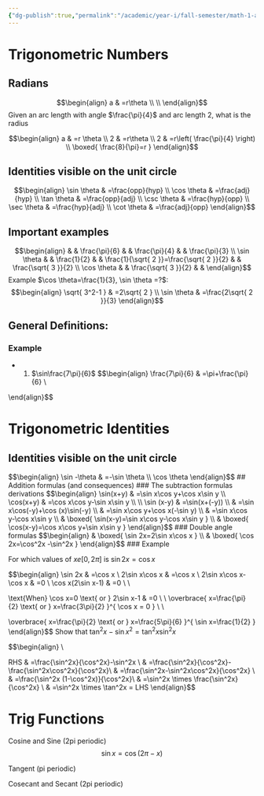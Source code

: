 ```yaml
---
{"dg-publish":true,"permalink":"/academic/year-i/fall-semester/math-1-a03/unit-1-review/lectures/1-0-trigonometry/"}
---
```


# Trigonometric Numbers

## Radians

<style> .container {font-family: sans-serif; text-align: center;} .button-wrapper button {z-index: 1;height: 40px; width: 100px; margin: 10px;padding: 5px;} .excalidraw .App-menu_top .buttonList { display: flex;} .excalidraw-wrapper { height: 800px; margin: 50px; position: relative;} :root[dir="ltr"] .excalidraw .layer-ui__wrapper .zen-mode-transition.App-menu_bottom--transition-left {transform: none;} </style><script src="https://cdn.jsdelivr.net/npm/react@17/umd/react.production.min.js"></script><script src="https://cdn.jsdelivr.net/npm/react-dom@17/umd/react-dom.production.min.js"></script><script type="text/javascript" src="https://cdn.jsdelivr.net/npm/@excalidraw/excalidraw@0/dist/excalidraw.production.min.js"></script><div id="Drawing_2025-09-02_1154.00.excalidraw.md1"></div><script>(function(){const InitialData={"type":"excalidraw","version":2,"source":"https://github.com/zsviczian/obsidian-excalidraw-plugin/releases/tag/2.7.5","elements":[{"id":"zcvQeYHoKChy_CN12iDnT","type":"ellipse","x":-230.79998779296875,"y":-165.43749237060547,"width":337.5999755859375,"height":329.6000061035156,"angle":0,"strokeColor":"#1e1e1e","backgroundColor":"transparent","fillStyle":"solid","strokeWidth":2,"strokeStyle":"solid","roughness":1,"opacity":100,"groupIds":[],"frameId":null,"index":"a0","roundness":{"type":2},"seed":452869406,"version":65,"versionNonce":1200399298,"isDeleted":false,"boundElements":null,"updated":1756828447095,"link":null,"locked":false}],"appState":{"theme":"light","viewBackgroundColor":"#ffffff","currentItemStrokeColor":"#1e1e1e","currentItemBackgroundColor":"transparent","currentItemFillStyle":"solid","currentItemStrokeWidth":2,"currentItemStrokeStyle":"solid","currentItemRoughness":1,"currentItemOpacity":100,"currentItemFontFamily":5,"currentItemFontSize":20,"currentItemTextAlign":"left","currentItemStartArrowhead":null,"currentItemEndArrowhead":"arrow","currentItemArrowType":"round","scrollX":645,"scrollY":368.9624938964844,"zoom":{"value":1},"currentItemRoundness":"round","gridSize":20,"gridStep":5,"gridModeEnabled":false,"gridColor":{"Bold":"rgba(217, 217, 217, 0.5)","Regular":"rgba(230, 230, 230, 0.5)"},"currentStrokeOptions":null,"frameRendering":{"enabled":true,"clip":true,"name":true,"outline":true},"objectsSnapModeEnabled":false,"activeTool":{"type":"selection","customType":null,"locked":false,"lastActiveTool":null}},"files":{}};InitialData.scrollToContent=true;App=()=>{const e=React.useRef(null),t=React.useRef(null),[n,i]=React.useState({width:void 0,height:void 0});return React.useEffect(()=>{i({width:t.current.getBoundingClientRect().width,height:t.current.getBoundingClientRect().height});const e=()=>{i({width:t.current.getBoundingClientRect().width,height:t.current.getBoundingClientRect().height})};return window.addEventListener("resize",e),()=>window.removeEventListener("resize",e)},[t]),React.createElement(React.Fragment,null,React.createElement("div",{className:"excalidraw-wrapper",ref:t},React.createElement(ExcalidrawLib.Excalidraw,{ref:e,width:n.width,height:n.height,initialData:InitialData,viewModeEnabled:!0,zenModeEnabled:!0,gridModeEnabled:!1})))},excalidrawWrapper=document.getElementById("Drawing_2025-09-02_1154.00.excalidraw.md1");ReactDOM.render(React.createElement(App),excalidrawWrapper);})();</script>

$$\begin{align}
a & =r\theta \\
 \\
\end{align}$$
Given an arc length with angle $\frac{\pi}{4}$ and arc length 2, what is the radius

$$\begin{align}
a & =r \theta \\
2 & =r\theta \\
2 & =r\left( \frac{\pi}{4} \right) \\
\boxed{ \frac{8}{\pi}=r }
\end{align}$$

## Identities visible on the unit circle
$$\begin{align}
\sin \theta & =\frac{opp}{hyp} \\
\cos \theta & =\frac{adj}{hyp} \\
\tan \theta & =\frac{opp}{adj} \\
\csc \theta & =\frac{hyp}{opp} \\
\sec \theta & =\frac{hyp}{adj} \\
\cot \theta & =\frac{adj}{opp}
\end{align}$$
## Important examples

<div id="Drawing_2025-09-02_1203.04.excalidraw.md2"></div><script>(function(){const InitialData={"type":"excalidraw","version":2,"source":"https://github.com/zsviczian/obsidian-excalidraw-plugin/releases/tag/2.7.5","elements":[{"id":"FjBX9pXWMkJdM_egFMHWW","type":"freedraw","x":-480.3999938964844,"y":72.9625015258789,"width":231.20001220703125,"height":181.60000610351562,"angle":0,"strokeColor":"#1e1e1e","backgroundColor":"transparent","fillStyle":"solid","strokeWidth":2,"strokeStyle":"solid","roughness":1,"opacity":100,"groupIds":[],"frameId":null,"index":"a0","roundness":null,"seed":251863874,"version":32,"versionNonce":196304706,"isDeleted":false,"boundElements":null,"updated":1756828995500,"link":null,"locked":false,"points":[[0,0],[-2.399993896484375,7.20001220703125],[2.399993896484375,4],[13.600006103515625,-12.79998779296875],[24.79998779296875,-24.79998779296875],[40.79998779296875,-39.199981689453125],[60,-55.199981689453125],[82.39999389648438,-71.19998168945312],[105.60000610351562,-87.19998168945312],[144.00003051757812,-110.39999389648438],[168.80001831054688,-126.39999389648438],[189.60000610351562,-140],[205.60000610351562,-150.39999389648438],[216.00003051757812,-156.79998779296875],[220.80001831054688,-159.19998168945312],[220.80001831054688,-160],[220.00003051757812,-160.79998779296875],[219.19998168945312,-162.39999389648438],[218.39999389648438,-162.39999389648438],[218.39999389648438,-163.19998168945312],[220.00003051757812,-164],[220.80001831054688,-165.60000610351562],[221.60000610351562,-165.60000610351562],[222.39999389648438,-167.19998168945312],[226.39999389648438,-172.79998779296875],[227.19998168945312,-173.60000610351562],[228.80001831054688,-174.39999389648438],[228.80001831054688,-173.60000610351562],[228.00003051757812,-172.79998779296875],[228.00003051757812,-172],[228.00003051757812,-172]],"pressures":[0.021484375,0.0615234375,0.072265625,0.0732421875,0.076171875,0.0791015625,0.0791015625,0.080078125,0.083984375,0.0908203125,0.09375,0.0947265625,0.09375,0.09375,0.087890625,0.0830078125,0.080078125,0.0791015625,0.0791015625,0.0712890625,0.05859375,0.0576171875,0.0595703125,0.0634765625,0.0634765625,0.0634765625,0.060546875,0.0537109375,0.0478515625,0.044921875,0],"simulatePressure":false,"lastCommittedPoint":[228.00003051757812,-172]},{"id":"pvHyyXF1nDuKNs13jYI2Z","type":"freedraw","x":-247.5999755859375,"y":-105.43749237060547,"width":17.5999755859375,"height":215.19998168945312,"angle":0,"strokeColor":"#1e1e1e","backgroundColor":"transparent","fillStyle":"solid","strokeWidth":2,"strokeStyle":"solid","roughness":1,"opacity":100,"groupIds":[],"frameId":null,"index":"a1","roundness":null,"seed":1410417182,"version":32,"versionNonce":523912734,"isDeleted":false,"boundElements":null,"updated":1756828996319,"link":null,"locked":false,"points":[[0,0],[0.79998779296875,8],[0.79998779296875,16],[0.79998779296875,20],[0.79998779296875,43.20001220703125],[0,49.600006103515625],[-1.60003662109375,64],[-4,80],[-8,97.60000610351562],[-14.4000244140625,122.39999389648438],[-16,139.20001220703125],[-16.79998779296875,155.20001220703125],[-16.79998779296875,165.60000610351562],[-16.79998779296875,173.60000610351562],[-16,183.19998168945312],[-14.4000244140625,188.00003051757812],[-12.79998779296875,191.19998168945312],[-10.4000244140625,195.19998168945312],[-10.4000244140625,197.60000610351562],[-9.60003662109375,199.19998168945312],[-9.60003662109375,203.19998168945312],[-10.4000244140625,206.39999389648438],[-11.20001220703125,208.80001831054688],[-12,211.19998168945312],[-12,212.00003051757812],[-12,213.60000610351562],[-12,215.19998168945312],[-11.20001220703125,215.19998168945312],[-11.20001220703125,214.39999389648438],[-11.20001220703125,212.00003051757812],[-11.20001220703125,212.00003051757812]],"pressures":[0.025390625,0.060546875,0.06640625,0.0673828125,0.0673828125,0.068359375,0.068359375,0.0693359375,0.0693359375,0.0693359375,0.0693359375,0.0703125,0.0712890625,0.072265625,0.0712890625,0.0712890625,0.0693359375,0.0673828125,0.06640625,0.06640625,0.064453125,0.0654296875,0.05859375,0.0595703125,0.0595703125,0.060546875,0.060546875,0.0595703125,0.041015625,0.0205078125,0],"simulatePressure":false,"lastCommittedPoint":[-11.20001220703125,212.00003051757812]},{"id":"mp6eJ7q5xwdc8kFaFsJVC","type":"freedraw","x":-479.6000061035156,"y":72.9625015258789,"width":264,"height":51.20001220703125,"angle":0,"strokeColor":"#1e1e1e","backgroundColor":"transparent","fillStyle":"solid","strokeWidth":2,"strokeStyle":"solid","roughness":1,"opacity":100,"groupIds":[],"frameId":null,"index":"a2","roundness":null,"seed":1482394242,"version":75,"versionNonce":2136800222,"isDeleted":false,"boundElements":null,"updated":1756829002705,"link":null,"locked":false,"points":[[0,0],[0.800018310546875,-1.5999755859375],[0,-0.79998779296875],[-0.79998779296875,0],[-3.199981689453125,3.20001220703125],[-4.79998779296875,5.60003662109375],[-7.199981689453125,8],[-11.199981689453125,12.79998779296875],[-15.199981689453125,16.79998779296875],[-18.399993896484375,22.4000244140625],[-22.399993896484375,27.20001220703125],[-25.5999755859375,31.20001220703125],[-29.5999755859375,36],[-31.199981689453125,38.4000244140625],[-32,39.20001220703125],[-32,40],[-32.79998779296875,40.79998779296875],[-33.5999755859375,41.60003662109375],[-34.399993896484375,43.20001220703125],[-36,45.60003662109375],[-37.5999755859375,48],[-38.399993896484375,48.79998779296875],[-38.399993896484375,49.60003662109375],[-37.5999755859375,49.60003662109375],[-32.79998779296875,48],[-28,47.20001220703125],[-22.399993896484375,46.4000244140625],[-16,45.60003662109375],[-8,44.79998779296875],[4,44],[12.800018310546875,44],[23.20001220703125,44],[34.4000244140625,44],[46.4000244140625,41.60003662109375],[66.4000244140625,36.79998779296875],[79.20001220703125,34.4000244140625],[91.20001220703125,32.79998779296875],[104.00003051757812,32],[122.39999389648438,32],[133.60000610351562,32],[143.20004272460938,32.79998779296875],[151.20004272460938,34.4000244140625],[160.00003051757812,35.20001220703125],[164.00003051757812,36],[167.20004272460938,36.79998779296875],[169.60000610351562,36.79998779296875],[171.20004272460938,37.60003662109375],[172.80001831054688,37.60003662109375],[173.60000610351562,38.4000244140625],[174.39999389648438,39.20001220703125],[175.20004272460938,40],[180.80001831054688,40.79998779296875],[184.80001831054688,41.60003662109375],[187.20004272460938,42.4000244140625],[194.39999389648438,44],[199.20004272460938,44],[208.00003051757812,43.20001220703125],[210.39999389648438,43.20001220703125],[212.80001831054688,43.20001220703125],[213.60000610351562,43.20001220703125],[214.39999389648438,43.20001220703125],[215.20004272460938,43.20001220703125],[217.60000610351562,43.20001220703125],[218.39999389648438,43.20001220703125],[219.20004272460938,43.20001220703125],[220.80001831054688,43.20001220703125],[222.39999389648438,42.4000244140625],[224.00003051757812,41.60003662109375],[224.80001831054688,41.60003662109375],[225.60000610351562,41.60003662109375],[225.60000610351562,40.79998779296875],[225.60000610351562,40],[225.60000610351562,39.20001220703125],[225.60000610351562,39.20001220703125]],"pressures":[0,0.029296875,0.0439453125,0.0478515625,0.0546875,0.056640625,0.060546875,0.06640625,0.068359375,0.0693359375,0.0703125,0.0712890625,0.072265625,0.0732421875,0.0732421875,0.0751953125,0.076171875,0.076171875,0.076171875,0.076171875,0.076171875,0.076171875,0.076171875,0.07421875,0.07421875,0.0751953125,0.076171875,0.076171875,0.076171875,0.076171875,0.076171875,0.0771484375,0.0771484375,0.0771484375,0.0810546875,0.08203125,0.083984375,0.0849609375,0.0849609375,0.0859375,0.0859375,0.087890625,0.0888671875,0.0888671875,0.0888671875,0.0888671875,0.087890625,0.087890625,0.0869140625,0.087890625,0.0869140625,0.0859375,0.0859375,0.0859375,0.0859375,0.0849609375,0.0849609375,0.0849609375,0.0849609375,0.083984375,0.083984375,0.0830078125,0.0810546875,0.080078125,0.0791015625,0.076171875,0.076171875,0.0693359375,0.068359375,0.068359375,0.060546875,0.0498046875,0.037109375,0],"simulatePressure":false,"lastCommittedPoint":[225.60000610351562,39.20001220703125]},{"id":"2eEjSYsA_7GjRK9Q4O7Rm","type":"freedraw","x":-474,"y":-30.23748016357422,"width":77.60000610351562,"height":83.19998168945312,"angle":0,"strokeColor":"#1e1e1e","backgroundColor":"transparent","fillStyle":"solid","strokeWidth":2,"strokeStyle":"solid","roughness":1,"opacity":100,"groupIds":[],"frameId":null,"index":"a3","roundness":null,"seed":1078806722,"version":26,"versionNonce":135556482,"isDeleted":false,"boundElements":null,"updated":1756829005233,"link":null,"locked":false,"points":[[0,0],[-0.79998779296875,6.399993896484375],[4,16],[9.600006103515625,21.5999755859375],[10.399993896484375,22.399993896484375],[11.20001220703125,23.199981689453125],[11.20001220703125,20.79998779296875],[11.20001220703125,14.399993896484375],[9.600006103515625,-3.20001220703125],[8.800018310546875,-15.20001220703125],[8.800018310546875,-28],[9.600006103515625,-40.800018310546875],[10.399993896484375,-50.4000244140625],[8.800018310546875,-58.4000244140625],[8,-60],[7.20001220703125,-60],[10.399993896484375,-59.20001220703125],[21.600006103515625,-57.600006103515625],[32.800018310546875,-56],[45.600006103515625,-55.20001220703125],[59.20001220703125,-55.20001220703125],[73.60000610351562,-55.20001220703125],[76.80001831054688,-55.20001220703125],[75.20001220703125,-55.20001220703125],[75.20001220703125,-55.20001220703125]],"pressures":[0.037109375,0.060546875,0.0703125,0.07421875,0.0751953125,0.0751953125,0.0751953125,0.0859375,0.099609375,0.1123046875,0.12109375,0.1240234375,0.125,0.125,0.123046875,0.119140625,0.1162109375,0.1181640625,0.1181640625,0.119140625,0.12109375,0.1201171875,0.0986328125,0,0],"simulatePressure":false,"lastCommittedPoint":[75.20001220703125,-55.20001220703125]},{"id":"4J9MZYeai-fu0B2k81i5X","type":"freedraw","x":-429.1999816894531,"y":-59.037498474121094,"width":25.600006103515625,"height":32.79998779296875,"angle":0,"strokeColor":"#1e1e1e","backgroundColor":"transparent","fillStyle":"solid","strokeWidth":2,"strokeStyle":"solid","roughness":1,"opacity":100,"groupIds":[],"frameId":null,"index":"a4","roundness":null,"seed":1056604126,"version":15,"versionNonce":1637649218,"isDeleted":false,"boundElements":null,"updated":1756829005779,"link":null,"locked":false,"points":[[0,0],[5.5999755859375,-5.600006103515625],[7.199981689453125,-6.399993896484375],[10.399993896484375,-6.399993896484375],[10.399993896484375,-3.199981689453125],[6.399993896484375,5.600006103515625],[2.399993896484375,12],[-0.800018310546875,17.600006103515625],[-1.600006103515625,22.399993896484375],[-1.600006103515625,24.800018310546875],[10.399993896484375,26.399993896484375],[18.399993896484375,24.800018310546875],[24,24.800018310546875],[24,24.800018310546875]],"pressures":[0.048828125,0.068359375,0.0732421875,0.076171875,0.0771484375,0.078125,0.078125,0.083984375,0.103515625,0.111328125,0.12109375,0.1240234375,0.12109375,0],"simulatePressure":false,"lastCommittedPoint":[24,24.800018310546875]},{"id":"CkPNTe5dNGC1EKbGHRDI_","type":"freedraw","x":-222,"y":-27.037498474121094,"width":1.5999755859375,"height":36.800018310546875,"angle":0,"strokeColor":"#1e1e1e","backgroundColor":"transparent","fillStyle":"solid","strokeWidth":2,"strokeStyle":"solid","roughness":1,"opacity":100,"groupIds":[],"frameId":null,"index":"a5","roundness":null,"seed":1586386462,"version":6,"versionNonce":1475306206,"isDeleted":false,"boundElements":null,"updated":1756829007271,"link":null,"locked":false,"points":[[0,0],[0,10.399993896484375],[-0.79998779296875,27.20001220703125],[0.79998779296875,36.800018310546875],[0.79998779296875,36.800018310546875]],"pressures":[0.0537109375,0.12890625,0.1416015625,0.1337890625,0],"simulatePressure":false,"lastCommittedPoint":[0.79998779296875,36.800018310546875]},{"id":"tzSWBt6s9scQALK2_a5i7","type":"freedraw","x":-366,"y":142.56253814697266,"width":4,"height":45.5999755859375,"angle":0,"strokeColor":"#1e1e1e","backgroundColor":"transparent","fillStyle":"solid","strokeWidth":2,"strokeStyle":"solid","roughness":1,"opacity":100,"groupIds":[],"frameId":null,"index":"a6","roundness":null,"seed":2036314562,"version":7,"versionNonce":1180686366,"isDeleted":false,"boundElements":null,"updated":1756829008101,"link":null,"locked":false,"points":[[0,0],[0,14.39996337890625],[-2.39996337890625,29.5999755859375],[-3.20001220703125,36.79998779296875],[-4,45.5999755859375],[-4,45.5999755859375]],"pressures":[0.05859375,0.078125,0.0908203125,0.091796875,0.08984375,0],"simulatePressure":false,"lastCommittedPoint":[-4,45.5999755859375]},{"id":"pqbjXCkhfDTy5GnFFncFp","type":"freedraw","x":-490,"y":82.56253814697266,"width":17.600006103515625,"height":33.5999755859375,"angle":0,"strokeColor":"#1e1e1e","backgroundColor":"transparent","fillStyle":"solid","strokeWidth":2,"strokeStyle":"solid","roughness":1,"opacity":100,"groupIds":[],"frameId":null,"index":"a7","roundness":null,"seed":332290178,"version":11,"versionNonce":1040696798,"isDeleted":false,"boundElements":null,"updated":1756829009153,"link":null,"locked":false,"points":[[0,0],[9.600006103515625,0.79998779296875],[14.399993896484375,8],[16.800018310546875,13.5999755859375],[17.600006103515625,19.199951171875],[17.600006103515625,24.79998779296875],[17.600006103515625,31.199951171875],[17.600006103515625,33.5999755859375],[17.600006103515625,32],[17.600006103515625,32]],"pressures":[0.009765625,0.0634765625,0.0673828125,0.0703125,0.0751953125,0.080078125,0.08203125,0.0810546875,0.005859375,0],"simulatePressure":false,"lastCommittedPoint":[17.600006103515625,32]},{"id":"fVKamiICEC2N6g7dyuEzY","type":"freedraw","x":-283.5999755859375,"y":-63.837486267089844,"width":30.39996337890625,"height":15.199981689453125,"angle":0,"strokeColor":"#1e1e1e","backgroundColor":"transparent","fillStyle":"solid","strokeWidth":2,"strokeStyle":"solid","roughness":1,"opacity":100,"groupIds":[],"frameId":null,"index":"a8","roundness":null,"seed":2076270274,"version":12,"versionNonce":1504699714,"isDeleted":false,"boundElements":null,"updated":1756829010697,"link":null,"locked":false,"points":[[0,0],[1.5999755859375,4.79998779296875],[4.79998779296875,8.79998779296875],[10.39996337890625,12],[19.20001220703125,14.399993896484375],[23.20001220703125,15.199981689453125],[25.5999755859375,15.199981689453125],[27.20001220703125,15.199981689453125],[28.79998779296875,15.199981689453125],[30.39996337890625,13.600006103515625],[30.39996337890625,13.600006103515625]],"pressures":[0.01171875,0.0634765625,0.0654296875,0.06640625,0.0712890625,0.076171875,0.078125,0.078125,0.078125,0.0615234375,0],"simulatePressure":false,"lastCommittedPoint":[30.39996337890625,13.600006103515625]},{"id":"6-JoeSpiM4S6MGjqj_EJB","type":"freedraw","x":-302,"y":-34.23748016357422,"width":12.79998779296875,"height":18.399993896484375,"angle":0,"strokeColor":"#1e1e1e","backgroundColor":"transparent","fillStyle":"solid","strokeWidth":2,"strokeStyle":"solid","roughness":1,"opacity":100,"groupIds":[],"frameId":null,"index":"a9","roundness":null,"seed":1453120542,"version":14,"versionNonce":1775323614,"isDeleted":false,"boundElements":null,"updated":1756829013045,"link":null,"locked":false,"points":[[0,0],[0,2.399993896484375],[0,3.199981689453125],[2.4000244140625,6.399993896484375],[4.79998779296875,8],[8,8.79998779296875],[11.20001220703125,8.79998779296875],[12,5.5999755859375],[12,1.5999755859375],[12,-2.4000244140625],[12,-5.600006103515625],[12.79998779296875,-9.600006103515625],[12.79998779296875,-9.600006103515625]],"pressures":[0.0029296875,0.0478515625,0.05078125,0.0546875,0.0576171875,0.05859375,0.060546875,0.0625,0.064453125,0.064453125,0.064453125,0.0546875,0],"simulatePressure":false,"lastCommittedPoint":[12.79998779296875,-9.600006103515625]},{"id":"w3jzno5xjEalpwvA-99BS","type":"freedraw","x":-298,"y":-41.43749237060547,"width":18.4000244140625,"height":1.600006103515625,"angle":0,"strokeColor":"#1e1e1e","backgroundColor":"transparent","fillStyle":"solid","strokeWidth":2,"strokeStyle":"solid","roughness":1,"opacity":100,"groupIds":[],"frameId":null,"index":"aA","roundness":null,"seed":1456118466,"version":6,"versionNonce":315668994,"isDeleted":false,"boundElements":null,"updated":1756829013330,"link":null,"locked":false,"points":[[0,0],[6.4000244140625,0.79998779296875],[14.4000244140625,1.600006103515625],[18.4000244140625,0.79998779296875],[18.4000244140625,0.79998779296875]],"pressures":[0.025390625,0.0595703125,0.0595703125,0.0166015625,0],"simulatePressure":false,"lastCommittedPoint":[18.4000244140625,0.79998779296875]},{"id":"GSJvV4vbBG0LwaiuiwTV3","type":"freedraw","x":-281.20001220703125,"y":-40.63750457763672,"width":1.5999755859375,"height":16,"angle":0,"strokeColor":"#1e1e1e","backgroundColor":"transparent","fillStyle":"solid","strokeWidth":2,"strokeStyle":"solid","roughness":1,"opacity":100,"groupIds":[],"frameId":null,"index":"aB","roundness":null,"seed":36948830,"version":6,"versionNonce":1246879774,"isDeleted":false,"boundElements":null,"updated":1756829013542,"link":null,"locked":false,"points":[[0,0],[-1.5999755859375,4.800018310546875],[-1.5999755859375,10.4000244140625],[0,16],[0,16]],"pressures":[0.0244140625,0.0498046875,0.0576171875,0.0517578125,0],"simulatePressure":false,"lastCommittedPoint":[0,16]},{"id":"jQ54qTkIfhAnrSdJunTB5","type":"freedraw","x":-309.20001220703125,"y":-18.23748016357422,"width":36,"height":2.399993896484375,"angle":0,"strokeColor":"#1e1e1e","backgroundColor":"transparent","fillStyle":"solid","strokeWidth":2,"strokeStyle":"solid","roughness":1,"opacity":100,"groupIds":[],"frameId":null,"index":"aC","roundness":null,"seed":215076994,"version":8,"versionNonce":1397522306,"isDeleted":false,"boundElements":null,"updated":1756829014006,"link":null,"locked":false,"points":[[0,0],[8.800048828125,0],[22.4000244140625,2.399993896484375],[25.60003662109375,2.399993896484375],[32,2.399993896484375],[36,1.5999755859375],[36,1.5999755859375]],"pressures":[0.025390625,0.083984375,0.09375,0.0927734375,0.0888671875,0.068359375,0],"simulatePressure":false,"lastCommittedPoint":[36,1.5999755859375]},{"id":"6HhlM775OwqTJWK9F3FdL","type":"freedraw","x":-293.20001220703125,"y":-9.437492370605469,"width":14.4000244140625,"height":11.20001220703125,"angle":0,"strokeColor":"#1e1e1e","backgroundColor":"transparent","fillStyle":"solid","strokeWidth":2,"strokeStyle":"solid","roughness":1,"opacity":100,"groupIds":[],"frameId":null,"index":"aD","roundness":null,"seed":269667806,"version":14,"versionNonce":1249686430,"isDeleted":false,"boundElements":null,"updated":1756829014485,"link":null,"locked":false,"points":[[0,0],[-4.79998779296875,2.399993896484375],[-4.79998779296875,5.600006103515625],[-4.79998779296875,7.20001220703125],[-4.79998779296875,9.600006103515625],[-4,11.20001220703125],[0,11.20001220703125],[3.20001220703125,10.399993896484375],[5.60003662109375,9.600006103515625],[8,8.79998779296875],[8.800048828125,8.79998779296875],[9.60003662109375,8.79998779296875],[9.60003662109375,8.79998779296875]],"pressures":[0.00390625,0.04296875,0.0517578125,0.0546875,0.05859375,0.0595703125,0.0595703125,0.0634765625,0.068359375,0.0712890625,0.0703125,0.0634765625,0],"simulatePressure":false,"lastCommittedPoint":[9.60003662109375,8.79998779296875]},{"id":"SUVG1E3VOPwbksd2urpR-","type":"freedraw","x":-279.5999755859375,"y":-4.637504577636719,"width":2.4000244140625,"height":12.800018310546875,"angle":0,"strokeColor":"#1e1e1e","backgroundColor":"transparent","fillStyle":"solid","strokeWidth":2,"strokeStyle":"solid","roughness":1,"opacity":100,"groupIds":[],"frameId":null,"index":"aE","roundness":null,"seed":1171744002,"version":7,"versionNonce":1522708702,"isDeleted":false,"boundElements":null,"updated":1756829014680,"link":null,"locked":false,"points":[[0,0],[-2.4000244140625,6.4000244140625],[-2.4000244140625,9.600006103515625],[-2.4000244140625,11.20001220703125],[-2.4000244140625,12.800018310546875],[-2.4000244140625,12.800018310546875]],"pressures":[0.0419921875,0.0908203125,0.0927734375,0.091796875,0.068359375,0],"simulatePressure":false,"lastCommittedPoint":[-2.4000244140625,12.800018310546875]},{"id":"db_C4lyzgGSoTHLe2DxJL","type":"freedraw","x":-454,"y":74.56253814697266,"width":13.600006103515625,"height":24.79998779296875,"angle":0,"strokeColor":"#1e1e1e","backgroundColor":"transparent","fillStyle":"solid","strokeWidth":2,"strokeStyle":"solid","roughness":1,"opacity":100,"groupIds":[],"frameId":null,"index":"aF","roundness":null,"seed":651035586,"version":12,"versionNonce":238864962,"isDeleted":false,"boundElements":null,"updated":1756829016201,"link":null,"locked":false,"points":[[0,0],[6.399993896484375,7.199951171875],[8.800018310546875,7.199951171875],[11.20001220703125,5.5999755859375],[12,0.79998779296875],[12,-0.800048828125],[12,-5.60003662109375],[12.800018310546875,-11.200042724609375],[13.600006103515625,-16.000030517578125],[13.600006103515625,-17.60003662109375],[13.600006103515625,-17.60003662109375]],"pressures":[0.0068359375,0.03125,0.0419921875,0.0498046875,0.072265625,0.07421875,0.0751953125,0.0751953125,0.0712890625,0.05078125,0],"simulatePressure":false,"lastCommittedPoint":[13.600006103515625,-17.60003662109375]},{"id":"6_Qj53wVcmVGEu8HLWPXG","type":"freedraw","x":-450.79998779296875,"y":61.76251983642578,"width":20,"height":1.5999755859375,"angle":0,"strokeColor":"#1e1e1e","backgroundColor":"transparent","fillStyle":"solid","strokeWidth":2,"strokeStyle":"solid","roughness":1,"opacity":100,"groupIds":[],"frameId":null,"index":"aG","roundness":null,"seed":1011312414,"version":9,"versionNonce":377794754,"isDeleted":false,"boundElements":null,"updated":1756829016466,"link":null,"locked":false,"points":[[0,0],[2.399993896484375,0],[8,1.5999755859375],[12,1.5999755859375],[16.79998779296875,1.5999755859375],[19.199981689453125,0.79998779296875],[20,0.79998779296875],[20,0.79998779296875]],"pressures":[0.0244140625,0.0712890625,0.07421875,0.072265625,0.0478515625,0.0166015625,0.001953125,0],"simulatePressure":false,"lastCommittedPoint":[20,0.79998779296875]},{"id":"l9sMwKuWqbwNrQ6rYuJeQ","type":"freedraw","x":-430.79998779296875,"y":58.56250762939453,"width":1.600006103515625,"height":20.800018310546875,"angle":0,"strokeColor":"#1e1e1e","backgroundColor":"transparent","fillStyle":"solid","strokeWidth":2,"strokeStyle":"solid","roughness":1,"opacity":100,"groupIds":[],"frameId":null,"index":"aH","roundness":null,"seed":960690334,"version":9,"versionNonce":1380824898,"isDeleted":false,"boundElements":null,"updated":1756829016713,"link":null,"locked":false,"points":[[0,0],[-1.600006103515625,7.199981689453125],[-1.600006103515625,12.000030517578125],[-0.800018310546875,13.600006103515625],[0,16.800018310546875],[0,19.199981689453125],[0,20.800018310546875],[0,20.800018310546875]],"pressures":[0.029296875,0.083984375,0.0888671875,0.0888671875,0.087890625,0.078125,0.060546875,0],"simulatePressure":false,"lastCommittedPoint":[0,20.800018310546875]},{"id":"b_RkDCI_GbMvY2C_oaprx","type":"freedraw","x":-462,"y":84.9625015258789,"width":39.20001220703125,"height":2.39996337890625,"angle":0,"strokeColor":"#1e1e1e","backgroundColor":"transparent","fillStyle":"solid","strokeWidth":2,"strokeStyle":"solid","roughness":1,"opacity":100,"groupIds":[],"frameId":null,"index":"aI","roundness":null,"seed":1203989022,"version":9,"versionNonce":910155202,"isDeleted":false,"boundElements":null,"updated":1756829017268,"link":null,"locked":false,"points":[[0,0],[16.800018310546875,0],[20.800018310546875,-0.79998779296875],[28,-1.5999755859375],[36.800018310546875,-2.39996337890625],[38.399993896484375,-2.39996337890625],[39.20001220703125,-2.39996337890625],[39.20001220703125,-2.39996337890625]],"pressures":[0.03125,0.1455078125,0.1494140625,0.150390625,0.14453125,0.1142578125,0.0859375,0],"simulatePressure":false,"lastCommittedPoint":[39.20001220703125,-2.39996337890625]},{"id":"NlaSXLjzOzBkuPOOHjj09","type":"freedraw","x":-444.3999938964844,"y":92.16251373291016,"width":19.20001220703125,"height":8,"angle":0,"strokeColor":"#1e1e1e","backgroundColor":"transparent","fillStyle":"solid","strokeWidth":2,"strokeStyle":"solid","roughness":1,"opacity":100,"groupIds":[],"frameId":null,"index":"aJ","roundness":null,"seed":1990245278,"version":16,"versionNonce":26525086,"isDeleted":false,"boundElements":null,"updated":1756829017830,"link":null,"locked":false,"points":[[0,0],[-0.79998779296875,-0.79998779296875],[-1.600006103515625,1.5999755859375],[-1.600006103515625,3.20001220703125],[-1.600006103515625,5.5999755859375],[-0.79998779296875,6.4000244140625],[1.600006103515625,7.20001220703125],[4.79998779296875,7.20001220703125],[8,7.20001220703125],[11.20001220703125,6.4000244140625],[13.600006103515625,5.5999755859375],[15.20001220703125,5.5999755859375],[16.79998779296875,5.5999755859375],[17.600006103515625,5.5999755859375],[17.600006103515625,5.5999755859375]],"pressures":[0.0107421875,0.08203125,0.08984375,0.091796875,0.095703125,0.099609375,0.1015625,0.1025390625,0.1025390625,0.1025390625,0.09375,0.0712890625,0.056640625,0.0048828125,0],"simulatePressure":false,"lastCommittedPoint":[17.600006103515625,5.5999755859375]},{"id":"_t5ljb05G8vbwvc58bTRJ","type":"freedraw","x":-424.3999938964844,"y":94.56253814697266,"width":4,"height":13.60003662109375,"angle":0,"strokeColor":"#1e1e1e","backgroundColor":"transparent","fillStyle":"solid","strokeWidth":2,"strokeStyle":"solid","roughness":1,"opacity":100,"groupIds":[],"frameId":null,"index":"aK","roundness":null,"seed":1383742210,"version":10,"versionNonce":82516418,"isDeleted":false,"boundElements":null,"updated":1756829018027,"link":null,"locked":false,"points":[[0,0],[-0.79998779296875,-0.800048828125],[-1.600006103515625,2.39996337890625],[-2.399993896484375,4],[-3.20001220703125,6.39996337890625],[-4,10.39996337890625],[-4,12],[-2.399993896484375,12.79998779296875],[-2.399993896484375,12.79998779296875]],"pressures":[0.015625,0.111328125,0.13671875,0.1416015625,0.146484375,0.1455078125,0.1201171875,0.041015625,0],"simulatePressure":false,"lastCommittedPoint":[-2.399993896484375,12.79998779296875]},{"id":"CXitaanpTpPZgsxbv6Kep","type":"freedraw","x":22.79998779296875,"y":120.16251373291016,"width":315.20001220703125,"height":197.60000610351562,"angle":0,"strokeColor":"#1e1e1e","backgroundColor":"transparent","fillStyle":"solid","strokeWidth":2,"strokeStyle":"solid","roughness":1,"opacity":100,"groupIds":[],"frameId":null,"index":"aL","roundness":null,"seed":921091998,"version":46,"versionNonce":1722851678,"isDeleted":false,"boundElements":null,"updated":1756829035357,"link":null,"locked":false,"points":[[0,0],[3.20001220703125,-3.20001220703125],[14.4000244140625,-12],[23.20001220703125,-19.20001220703125],[33.60003662109375,-28],[45.60003662109375,-36],[59.20001220703125,-46.4000244140625],[86.4000244140625,-66.39999389648438],[108.800048828125,-81.60000610351562],[132.79998779296875,-97.60000610351562],[156.79998779296875,-112.80001831054688],[195.20001220703125,-136],[219.20001220703125,-150.39999389648438],[240.00006103515625,-163.20001220703125],[260.00006103515625,-173.60000610351562],[276.79998779296875,-182.39999389648438],[295.20001220703125,-190.39999389648438],[300.79998779296875,-192.80001831054688],[303.20001220703125,-193.60000610351562],[304.00006103515625,-193.60000610351562],[304.00006103515625,-194.39999389648438],[304.79998779296875,-195.20001220703125],[305.60003662109375,-196],[307.20001220703125,-196.80001831054688],[308.00006103515625,-196.80001831054688],[309.60003662109375,-197.60000610351562],[309.60003662109375,-195.20001220703125],[310.40008544921875,-189.60000610351562],[312.00006103515625,-177.60000610351562],[312.79998779296875,-166.39999389648438],[314.40008544921875,-153.60000610351562],[315.20001220703125,-132.80001831054688],[315.20001220703125,-119.20001220703125],[313.60003662109375,-106.39999389648438],[312.00006103515625,-95.20001220703125],[304.79998779296875,-72],[302.40008544921875,-55.20001220703125],[302.40008544921875,-44],[302.40008544921875,-35.20001220703125],[305.60003662109375,-24.79998779296875],[308.00006103515625,-20.79998779296875],[308.79998779296875,-20],[309.60003662109375,-20.79998779296875],[309.60003662109375,-21.5999755859375],[309.60003662109375,-21.5999755859375]],"pressures":[0.005859375,0.0615234375,0.0654296875,0.0703125,0.076171875,0.078125,0.0791015625,0.087890625,0.0888671875,0.0927734375,0.095703125,0.0986328125,0.09765625,0.09765625,0.0986328125,0.09765625,0.0966796875,0.095703125,0.095703125,0.08984375,0.0888671875,0.0888671875,0.0869140625,0.08203125,0.080078125,0.0732421875,0.0634765625,0.0634765625,0.064453125,0.0654296875,0.06640625,0.0673828125,0.068359375,0.0693359375,0.0703125,0.0693359375,0.0732421875,0.0810546875,0.08203125,0.0810546875,0.0771484375,0.0615234375,0.03515625,0.0078125,0],"simulatePressure":false,"lastCommittedPoint":[309.60003662109375,-21.5999755859375]},{"id":"h4RlCXB14VwQbnHd1mVMS","type":"freedraw","x":26,"y":116.9625015258789,"width":305.5999755859375,"height":21.5999755859375,"angle":0,"strokeColor":"#1e1e1e","backgroundColor":"transparent","fillStyle":"solid","strokeWidth":2,"strokeStyle":"solid","roughness":1,"opacity":100,"groupIds":[],"frameId":null,"index":"aM","roundness":null,"seed":25062210,"version":35,"versionNonce":1140292126,"isDeleted":false,"boundElements":null,"updated":1756829037406,"link":null,"locked":false,"points":[[0,0],[3.20001220703125,0.79998779296875],[5.60003662109375,0.79998779296875],[12.79998779296875,0.79998779296875],[23.20001220703125,0],[34.4000244140625,-1.5999755859375],[46.4000244140625,-2.39996337890625],[66.4000244140625,-5.5999755859375],[83.20001220703125,-8],[102.4000244140625,-9.5999755859375],[122.4000244140625,-12],[150.4000244140625,-14.39996337890625],[169.5999755859375,-15.20001220703125],[188.800048828125,-16],[205.5999755859375,-16.79998779296875],[220.800048828125,-18.39996337890625],[240,-20.79998779296875],[250.4000244140625,-20.79998779296875],[257.5999755859375,-20.79998779296875],[263.2000732421875,-20.79998779296875],[265.5999755859375,-20.79998779296875],[266.4000244140625,-20],[268.800048828125,-19.20001220703125],[271.2000732421875,-18.39996337890625],[276,-17.5999755859375],[279.2000732421875,-16.79998779296875],[283.2000732421875,-16],[288,-14.39996337890625],[293.5999755859375,-13.5999755859375],[296.800048828125,-12.79998779296875],[300.800048828125,-12.79998779296875],[304,-12],[305.5999755859375,-11.20001220703125],[305.5999755859375,-11.20001220703125]],"pressures":[0.0126953125,0.0634765625,0.06640625,0.0712890625,0.083984375,0.087890625,0.0908203125,0.099609375,0.103515625,0.107421875,0.1103515625,0.11328125,0.1142578125,0.1142578125,0.115234375,0.1162109375,0.1171875,0.1162109375,0.115234375,0.11328125,0.109375,0.1083984375,0.109375,0.109375,0.1083984375,0.1083984375,0.107421875,0.1083984375,0.107421875,0.107421875,0.1064453125,0.10546875,0.103515625,0],"simulatePressure":false,"lastCommittedPoint":[305.5999755859375,-11.20001220703125]},{"id":"TFNyK6JF4V5fl_i0e9VWh","type":"freedraw","x":73.20001220703125,"y":81.76248931884766,"width":16,"height":26.4000244140625,"angle":0,"strokeColor":"#1e1e1e","backgroundColor":"transparent","fillStyle":"solid","strokeWidth":2,"strokeStyle":"solid","roughness":1,"opacity":100,"groupIds":[],"frameId":null,"index":"aN","roundness":null,"seed":1884952194,"version":11,"versionNonce":1122609118,"isDeleted":false,"boundElements":null,"updated":1756829038726,"link":null,"locked":false,"points":[[0,0],[7.20001220703125,2.4000244140625],[9.5999755859375,4.800048828125],[15.20001220703125,13.60003662109375],[16,16],[16,20],[16,23.20001220703125],[14.4000244140625,26.4000244140625],[13.5999755859375,26.4000244140625],[13.5999755859375,26.4000244140625]],"pressures":[0.0390625,0.0703125,0.07421875,0.0830078125,0.0849609375,0.0869140625,0.0869140625,0.0810546875,0.0703125,0],"simulatePressure":false,"lastCommittedPoint":[13.5999755859375,26.4000244140625]},{"id":"CmTnKJJeKDADoFCUS5p8P","type":"freedraw","x":114.79998779296875,"y":61.76251983642578,"width":23.20001220703125,"height":27.20001220703125,"angle":0,"strokeColor":"#1e1e1e","backgroundColor":"transparent","fillStyle":"solid","strokeWidth":2,"strokeStyle":"solid","roughness":1,"opacity":100,"groupIds":[],"frameId":null,"index":"aO","roundness":null,"seed":479124674,"version":16,"versionNonce":271874754,"isDeleted":false,"boundElements":null,"updated":1756829040722,"link":null,"locked":false,"points":[[0,0],[0.800048828125,1.5999755859375],[4,8.800018310546875],[8,12.800018310546875],[12.800048828125,14.399993896484375],[15.20001220703125,14.399993896484375],[16.800048828125,14.399993896484375],[19.20001220703125,5.600006103515625],[20.00006103515625,-0.800018310546875],[20.00006103515625,-5.600006103515625],[20.79998779296875,-8.800018310546875],[22.40008544921875,-11.20001220703125],[23.20001220703125,-12],[23.20001220703125,-12.800018310546875],[23.20001220703125,-12.800018310546875]],"pressures":[0.0126953125,0.08984375,0.09375,0.0947265625,0.0947265625,0.095703125,0.09765625,0.107421875,0.1083984375,0.109375,0.109375,0.1064453125,0.1025390625,0.0947265625,0],"simulatePressure":false,"lastCommittedPoint":[23.20001220703125,-12.800018310546875]},{"id":"vMRpjfWjkUV7tq72D0CTF","type":"freedraw","x":129.20001220703125,"y":48.962501525878906,"width":16.79998779296875,"height":1.600006103515625,"angle":0,"strokeColor":"#1e1e1e","backgroundColor":"transparent","fillStyle":"solid","strokeWidth":2,"strokeStyle":"solid","roughness":1,"opacity":100,"groupIds":[],"frameId":null,"index":"aP","roundness":null,"seed":1730285214,"version":8,"versionNonce":1185861534,"isDeleted":false,"boundElements":null,"updated":1756829040949,"link":null,"locked":false,"points":[[0,0],[8.79998779296875,0],[10.39996337890625,0],[14.39996337890625,0],[16.79998779296875,-0.79998779296875],[16.79998779296875,-1.600006103515625],[16.79998779296875,-1.600006103515625]],"pressures":[0.0322265625,0.1162109375,0.1162109375,0.111328125,0.076171875,0.0205078125,0],"simulatePressure":false,"lastCommittedPoint":[16.79998779296875,-1.600006103515625]},{"id":"cvgSJxvgIYzViWueUmHHg","type":"freedraw","x":146,"y":46.56250762939453,"width":3.2000732421875,"height":21.600006103515625,"angle":0,"strokeColor":"#1e1e1e","backgroundColor":"transparent","fillStyle":"solid","strokeWidth":2,"strokeStyle":"solid","roughness":1,"opacity":100,"groupIds":[],"frameId":null,"index":"aQ","roundness":null,"seed":1494255874,"version":9,"versionNonce":237109534,"isDeleted":false,"boundElements":null,"updated":1756829041165,"link":null,"locked":false,"points":[[0,0],[1.5999755859375,4.79998779296875],[1.5999755859375,8.79998779296875],[1.5999755859375,15.20001220703125],[1.5999755859375,19.199981689453125],[2.4000244140625,20.800018310546875],[3.2000732421875,21.600006103515625],[3.2000732421875,21.600006103515625]],"pressures":[0.044921875,0.1142578125,0.13671875,0.154296875,0.1533203125,0.14453125,0.0927734375,0],"simulatePressure":false,"lastCommittedPoint":[3.2000732421875,21.600006103515625]},{"id":"WYy-0YSa5eSydc681rdfR","type":"freedraw","x":114.79998779296875,"y":80.9625015258789,"width":37.60003662109375,"height":2.39996337890625,"angle":0,"strokeColor":"#1e1e1e","backgroundColor":"transparent","fillStyle":"solid","strokeWidth":2,"strokeStyle":"solid","roughness":1,"opacity":100,"groupIds":[],"frameId":null,"index":"aR","roundness":null,"seed":178937730,"version":9,"versionNonce":1356993182,"isDeleted":false,"boundElements":null,"updated":1756829041590,"link":null,"locked":false,"points":[[0,0],[11.20001220703125,-0.79998779296875],[16,-0.79998779296875],[20.00006103515625,-0.79998779296875],[34.40008544921875,-1.5999755859375],[36.00006103515625,-1.5999755859375],[37.60003662109375,-2.39996337890625],[37.60003662109375,-2.39996337890625]],"pressures":[0.048828125,0.12109375,0.1318359375,0.134765625,0.126953125,0.1123046875,0.0771484375,0],"simulatePressure":false,"lastCommittedPoint":[37.60003662109375,-2.39996337890625]},{"id":"M2qWwHRJz3Sx0Mi_fUCHG","type":"freedraw","x":140.4000244140625,"y":84.9625015258789,"width":15.199951171875,"height":17.60003662109375,"angle":0,"strokeColor":"#1e1e1e","backgroundColor":"transparent","fillStyle":"solid","strokeWidth":2,"strokeStyle":"solid","roughness":1,"opacity":100,"groupIds":[],"frameId":null,"index":"aS","roundness":null,"seed":630281730,"version":16,"versionNonce":1077523458,"isDeleted":false,"boundElements":null,"updated":1756829042049,"link":null,"locked":false,"points":[[0,0],[-4.800048828125,8.79998779296875],[-5.5999755859375,10.4000244140625],[-5.5999755859375,14.4000244140625],[-4.800048828125,16.79998779296875],[-1.5999755859375,17.60003662109375],[2.4000244140625,17.60003662109375],[8,16.79998779296875],[9.5999755859375,15.20001220703125],[9.5999755859375,13.60003662109375],[8.800048828125,12],[5.5999755859375,10.4000244140625],[1.5999755859375,9.60003662109375],[0.800048828125,8.79998779296875],[0.800048828125,8.79998779296875]],"pressures":[0.0244140625,0.0771484375,0.0791015625,0.0810546875,0.08203125,0.08203125,0.0830078125,0.08203125,0.08203125,0.0830078125,0.0849609375,0.0849609375,0.080078125,0.0703125,0],"simulatePressure":false,"lastCommittedPoint":[0.800048828125,8.79998779296875]},{"id":"Kk8oIJ-47TfMkdvvRY-7Q","type":"freedraw","x":302.800048828125,"y":-59.837486267089844,"width":32.800048828125,"height":22.399993896484375,"angle":0,"strokeColor":"#1e1e1e","backgroundColor":"transparent","fillStyle":"solid","strokeWidth":2,"strokeStyle":"solid","roughness":1,"opacity":100,"groupIds":[],"frameId":null,"index":"aT","roundness":null,"seed":1560981854,"version":11,"versionNonce":2133764674,"isDeleted":false,"boundElements":null,"updated":1756829043001,"link":null,"locked":false,"points":[[0,0],[-0.800048828125,6.399993896484375],[0.7999267578125,9.600006103515625],[14.4000244140625,20.79998779296875],[19.199951171875,21.600006103515625],[29.5999755859375,22.399993896484375],[32,22.399993896484375],[32,19.199981689453125],[32,14.399993896484375],[32,14.399993896484375]],"pressures":[0.0419921875,0.1279296875,0.13671875,0.140625,0.140625,0.140625,0.1376953125,0.123046875,0.0478515625,0],"simulatePressure":false,"lastCommittedPoint":[32,14.399993896484375]},{"id":"0to14_rtwEnXKLqqGLHZO","type":"freedraw","x":273.2000732421875,"y":-27.837486267089844,"width":20,"height":26.4000244140625,"angle":0,"strokeColor":"#1e1e1e","backgroundColor":"transparent","fillStyle":"solid","strokeWidth":2,"strokeStyle":"solid","roughness":1,"opacity":100,"groupIds":[],"frameId":null,"index":"aU","roundness":null,"seed":1801422622,"version":13,"versionNonce":604948546,"isDeleted":false,"boundElements":null,"updated":1756829044525,"link":null,"locked":false,"points":[[0,0],[4,12.79998779296875],[8,13.600006103515625],[12,13.600006103515625],[16,11.199981689453125],[17.5999755859375,6.399993896484375],[20,0.79998779296875],[20,-4.800018310546875],[20,-9.600006103515625],[17.5999755859375,-12],[15.199951171875,-12.800018310546875],[15.199951171875,-12.800018310546875]],"pressures":[0.0263671875,0.1044921875,0.1064453125,0.1103515625,0.1162109375,0.12109375,0.123046875,0.123046875,0.1220703125,0.1083984375,0.046875,0],"simulatePressure":false,"lastCommittedPoint":[15.199951171875,-12.800018310546875]},{"id":"qNwZdyM4lf0AjLiDtvh6T","type":"freedraw","x":282.800048828125,"y":-37.43749237060547,"width":19.199951171875,"height":0.79998779296875,"angle":0,"strokeColor":"#1e1e1e","backgroundColor":"transparent","fillStyle":"solid","strokeWidth":2,"strokeStyle":"solid","roughness":1,"opacity":100,"groupIds":[],"frameId":null,"index":"aV","roundness":null,"seed":2049968414,"version":7,"versionNonce":1304387330,"isDeleted":false,"boundElements":null,"updated":1756829044714,"link":null,"locked":false,"points":[[0,0],[9.5999755859375,0],[14.4000244140625,0.79998779296875],[18.4000244140625,0.79998779296875],[19.199951171875,0.79998779296875],[19.199951171875,0.79998779296875]],"pressures":[0.037109375,0.119140625,0.11328125,0.076171875,0.0107421875,0],"simulatePressure":false,"lastCommittedPoint":[19.199951171875,0.79998779296875]},{"id":"yLcScs5l8HOVns4q9wXWR","type":"freedraw","x":305.2000732421875,"y":-39.837486267089844,"width":8,"height":25.600006103515625,"angle":0,"strokeColor":"#1e1e1e","backgroundColor":"transparent","fillStyle":"solid","strokeWidth":2,"strokeStyle":"solid","roughness":1,"opacity":100,"groupIds":[],"frameId":null,"index":"aW","roundness":null,"seed":338728542,"version":9,"versionNonce":2143335810,"isDeleted":false,"boundElements":null,"updated":1756829044899,"link":null,"locked":false,"points":[[0,0],[-1.60009765625,8.79998779296875],[-1.60009765625,12],[0,18.399993896484375],[4.7999267578125,25.600006103515625],[5.5999755859375,25.600006103515625],[6.39990234375,25.600006103515625],[6.39990234375,25.600006103515625]],"pressures":[0.072265625,0.1181640625,0.126953125,0.13671875,0.109375,0.0791015625,0.0517578125,0],"simulatePressure":false,"lastCommittedPoint":[6.39990234375,25.600006103515625]},{"id":"udftp57PLXxT9I3-XGCwQ","type":"freedraw","x":265.2000732421875,"y":-3.8374862670898438,"width":44,"height":4.800018310546875,"angle":0,"strokeColor":"#1e1e1e","backgroundColor":"transparent","fillStyle":"solid","strokeWidth":2,"strokeStyle":"solid","roughness":1,"opacity":100,"groupIds":[],"frameId":null,"index":"aX","roundness":null,"seed":2093987806,"version":8,"versionNonce":2090719454,"isDeleted":false,"boundElements":null,"updated":1756829045274,"link":null,"locked":false,"points":[[0,0],[16,-1.600006103515625],[20.7999267578125,-2.399993896484375],[25.5999755859375,-3.20001220703125],[34.39990234375,-4],[44,-4.800018310546875],[44,-4.800018310546875]],"pressures":[0.056640625,0.119140625,0.142578125,0.1591796875,0.1650390625,0.0947265625,0],"simulatePressure":false,"lastCommittedPoint":[44,-4.800018310546875]},{"id":"XXA6QutR5bBtqpBvJGcM-","type":"freedraw","x":278.800048828125,"y":5.762519836425781,"width":24.7999267578125,"height":28.800018310546875,"angle":0,"strokeColor":"#1e1e1e","backgroundColor":"transparent","fillStyle":"solid","strokeWidth":2,"strokeStyle":"solid","roughness":1,"opacity":100,"groupIds":[],"frameId":null,"index":"aY","roundness":null,"seed":1047419842,"version":23,"versionNonce":1163792414,"isDeleted":false,"boundElements":null,"updated":1756829045768,"link":null,"locked":false,"points":[[0,0],[11.199951171875,-0.800018310546875],[15.199951171875,-0.800018310546875],[21.5999755859375,-0.800018310546875],[23.199951171875,0],[24.7999267578125,2.399993896484375],[24,4],[16.7999267578125,7.199981689453125],[12.7999267578125,8],[11.199951171875,8.79998779296875],[12,9.5999755859375],[16,10.399993896484375],[20.7999267578125,12.79998779296875],[24,16],[24.7999267578125,20],[22.4000244140625,24],[14.4000244140625,28],[10.4000244140625,28],[7.199951171875,27.199981689453125],[6.4000244140625,24.79998779296875],[6.4000244140625,24],[6.4000244140625,24]],"pressures":[0.0419921875,0.0615234375,0.0732421875,0.0810546875,0.0810546875,0.0810546875,0.0810546875,0.0859375,0.0869140625,0.0888671875,0.0869140625,0.087890625,0.0888671875,0.08984375,0.0947265625,0.12109375,0.1513671875,0.1533203125,0.1318359375,0.0791015625,0.0341796875,0],"simulatePressure":false,"lastCommittedPoint":[6.4000244140625,24]},{"id":"lS4EMhovkbeMFQY-LpWPk","type":"freedraw","x":147.5999755859375,"y":-44.63750457763672,"width":28,"height":32,"angle":0,"strokeColor":"#1e1e1e","backgroundColor":"transparent","fillStyle":"solid","strokeWidth":2,"strokeStyle":"solid","roughness":1,"opacity":100,"groupIds":[],"frameId":null,"index":"aZ","roundness":null,"seed":294035586,"version":15,"versionNonce":1079615070,"isDeleted":false,"boundElements":null,"updated":1756829047226,"link":null,"locked":false,"points":[[0,0],[11.2000732421875,-8.79998779296875],[18.4000244140625,-10.399993896484375],[22.4000244140625,-7.199981689453125],[22.4000244140625,-4.79998779296875],[16.800048828125,1.600006103515625],[6.4000244140625,12],[2.4000244140625,16.800018310546875],[1.60009765625,20],[8,21.600006103515625],[16.800048828125,21.600006103515625],[27.2000732421875,20.800018310546875],[28,20.800018310546875],[28,20.800018310546875]],"pressures":[0.0498046875,0.078125,0.0830078125,0.0830078125,0.0830078125,0.0869140625,0.0927734375,0.119140625,0.1376953125,0.1416015625,0.1474609375,0.1240234375,0.078125,0],"simulatePressure":false,"lastCommittedPoint":[28,20.800018310546875]},{"id":"4gFDIt8mKfnabZw3ibSuP","type":"freedraw","x":384.4000244140625,"y":-7.837486267089844,"width":2.4000244140625,"height":32.79998779296875,"angle":0,"strokeColor":"#1e1e1e","backgroundColor":"transparent","fillStyle":"solid","strokeWidth":2,"strokeStyle":"solid","roughness":1,"opacity":100,"groupIds":[],"frameId":null,"index":"aa","roundness":null,"seed":84762178,"version":7,"versionNonce":729080734,"isDeleted":false,"boundElements":null,"updated":1756829047979,"link":null,"locked":false,"points":[[0,0],[-0.800048828125,7.199981689453125],[-2.4000244140625,19.199981689453125],[-2.4000244140625,24.79998779296875],[-2.4000244140625,29.600006103515625],[-2.4000244140625,32.79998779296875]],"pressures":[0.083984375,0.15234375,0.15625,0.15625,0.1533203125,0],"simulatePressure":false,"lastCommittedPoint":[-2.4000244140625,32.79998779296875]},{"id":"cTkLYlX7GN5i-G8lyQeMo","type":"freedraw","x":138.800048828125,"y":148.16251373291016,"width":76.7999267578125,"height":61.60003662109375,"angle":0,"strokeColor":"#1e1e1e","backgroundColor":"transparent","fillStyle":"solid","strokeWidth":2,"strokeStyle":"solid","roughness":1,"opacity":100,"groupIds":[],"frameId":null,"index":"ab","roundness":null,"seed":249574658,"version":25,"versionNonce":1982568222,"isDeleted":false,"boundElements":null,"updated":1756829050179,"link":null,"locked":false,"points":[[0,0],[2.4000244140625,0],[7.199951171875,8.79998779296875],[11.199951171875,15.20001220703125],[16,21.5999755859375],[19.199951171875,25.5999755859375],[21.5999755859375,27.20001220703125],[21.5999755859375,25.5999755859375],[20,16.79998779296875],[18.4000244140625,8],[17.5999755859375,-1.5999755859375],[17.5999755859375,-10.4000244140625],[16.7999267578125,-17.5999755859375],[16.7999267578125,-20.79998779296875],[16.7999267578125,-22.4000244140625],[16.7999267578125,-24],[18.4000244140625,-25.5999755859375],[26.4000244140625,-27.20001220703125],[36,-28.79998779296875],[48.7999267578125,-31.20001220703125],[60.7999267578125,-32.79998779296875],[73.5999755859375,-34.4000244140625],[76.7999267578125,-34.4000244140625],[76.7999267578125,-34.4000244140625]],"pressures":[0.00390625,0.091796875,0.115234375,0.12109375,0.1220703125,0.1220703125,0.1220703125,0.1181640625,0.1318359375,0.1357421875,0.1416015625,0.1494140625,0.15234375,0.15234375,0.1513671875,0.1513671875,0.1513671875,0.1630859375,0.1708984375,0.1796875,0.1787109375,0.1650390625,0.107421875,0],"simulatePressure":false,"lastCommittedPoint":[76.7999267578125,-34.4000244140625]},{"id":"ZtxFCkikjXdNm9W6sAj0t","type":"freedraw","x":184.4000244140625,"y":136.9625015258789,"width":23.199951171875,"height":32.79998779296875,"angle":0,"strokeColor":"#1e1e1e","backgroundColor":"transparent","fillStyle":"solid","strokeWidth":2,"strokeStyle":"solid","roughness":1,"opacity":100,"groupIds":[],"frameId":null,"index":"ac","roundness":null,"seed":189000066,"version":22,"versionNonce":1880432322,"isDeleted":false,"boundElements":null,"updated":1756829050846,"link":null,"locked":false,"points":[[0,0],[11.199951171875,-2.39996337890625],[12.800048828125,-2.39996337890625],[14.4000244140625,-2.39996337890625],[14.4000244140625,-1.5999755859375],[12.800048828125,0.79998779296875],[9.5999755859375,3.20001220703125],[7.199951171875,4.79998779296875],[7.199951171875,5.60003662109375],[7.199951171875,6.4000244140625],[14.4000244140625,8],[20,11.20001220703125],[23.199951171875,14.4000244140625],[23.199951171875,19.20001220703125],[19.199951171875,26.4000244140625],[14.4000244140625,29.60003662109375],[9.5999755859375,30.4000244140625],[6.4000244140625,30.4000244140625],[4.800048828125,30.4000244140625],[4,30.4000244140625],[4,30.4000244140625]],"pressures":[0.0478515625,0.0908203125,0.0908203125,0.0888671875,0.087890625,0.091796875,0.091796875,0.091796875,0.0927734375,0.0927734375,0.09375,0.095703125,0.103515625,0.1181640625,0.150390625,0.1630859375,0.1708984375,0.171875,0.1689453125,0.1630859375,0],"simulatePressure":false,"lastCommittedPoint":[4,30.4000244140625]}],"appState":{"theme":"light","viewBackgroundColor":"#ffffff","currentItemStrokeColor":"#1e1e1e","currentItemBackgroundColor":"transparent","currentItemFillStyle":"solid","currentItemStrokeWidth":2,"currentItemStrokeStyle":"solid","currentItemRoughness":1,"currentItemOpacity":100,"currentItemFontFamily":5,"currentItemFontSize":20,"currentItemTextAlign":"left","currentItemStartArrowhead":null,"currentItemEndArrowhead":"arrow","currentItemArrowType":"round","scrollX":645,"scrollY":368.9624938964844,"zoom":{"value":1},"currentItemRoundness":"round","gridSize":20,"gridStep":5,"gridModeEnabled":false,"gridColor":{"Bold":"rgba(217, 217, 217, 0.5)","Regular":"rgba(230, 230, 230, 0.5)"},"currentStrokeOptions":null,"frameRendering":{"enabled":true,"clip":true,"name":true,"outline":true},"objectsSnapModeEnabled":false,"activeTool":{"type":"freedraw","customType":null,"locked":false,"lastActiveTool":null}},"files":{}};InitialData.scrollToContent=true;App=()=>{const e=React.useRef(null),t=React.useRef(null),[n,i]=React.useState({width:void 0,height:void 0});return React.useEffect(()=>{i({width:t.current.getBoundingClientRect().width,height:t.current.getBoundingClientRect().height});const e=()=>{i({width:t.current.getBoundingClientRect().width,height:t.current.getBoundingClientRect().height})};return window.addEventListener("resize",e),()=>window.removeEventListener("resize",e)},[t]),React.createElement(React.Fragment,null,React.createElement("div",{className:"excalidraw-wrapper",ref:t},React.createElement(ExcalidrawLib.Excalidraw,{ref:e,width:n.width,height:n.height,initialData:InitialData,viewModeEnabled:!0,zenModeEnabled:!0,gridModeEnabled:!1})))},excalidrawWrapper=document.getElementById("Drawing_2025-09-02_1203.04.excalidraw.md2");ReactDOM.render(React.createElement(App),excalidrawWrapper);})();</script>

$$\begin{align}
 & &  \frac{\pi}{6} & &  \frac{\pi}{4} & &  \frac{\pi}{3} \\
\sin \theta  & & \frac{1}{2} &  & \frac{1}{\sqrt{ 2 }}=\frac{\sqrt{ 2 }}{2} &  & \frac{\sqrt{ 3 }}{2} \\
\cos \theta &  & \frac{\sqrt{ 3 }}{2} &  & 
\end{align}$$
Example $\cos \theta=\frac{1}{3}, \sin \theta =?$:
$$\begin{align}
\sqrt{ 3^2-1 } &  =2\sqrt{ 2 } \\
\sin \theta & =\frac{2\sqrt{ 2 }}{3}
\end{align}$$
## General Definitions:

<div id="Drawing_2025-09-02_1209.22.excalidraw.md3"></div><script>(function(){const InitialData={"type":"excalidraw","version":2,"source":"https://github.com/zsviczian/obsidian-excalidraw-plugin/releases/tag/2.7.5","elements":[{"id":"MHBHXL3oNkGwkiL6jZTwB","type":"freedraw","x":-437.1999816894531,"y":-186.23748016357422,"width":5.600006103515625,"height":363.1999816894531,"angle":0,"strokeColor":"#1e1e1e","backgroundColor":"transparent","fillStyle":"solid","strokeWidth":2,"strokeStyle":"solid","roughness":1,"opacity":100,"groupIds":[],"frameId":null,"index":"a0","roundness":null,"seed":1226254046,"version":27,"versionNonce":1268669122,"isDeleted":false,"boundElements":null,"updated":1756829369143,"link":null,"locked":false,"points":[[0,0],[0,36.79998779296875],[0,47.199981689453125],[-0.800018310546875,68.79998779296875],[-1.600006103515625,91.19998168945312],[-1.600006103515625,124.79998779296875],[-1.600006103515625,146.39999389648438],[-0.800018310546875,167.19998168945312],[0,193.5999755859375],[0,210.39999389648438],[0,226.39999389648438],[0,241.5999755859375],[0,255.99996948242188],[-1.600006103515625,268.8000183105469],[-4.800018310546875,287.9999694824219],[-5.600006103515625,300.8000183105469],[-5.600006103515625,310.3999938964844],[-5.600006103515625,323.1999816894531],[-4.800018310546875,331.9999694824219],[-4,339.1999816894531],[-2.4000244140625,346.3999938964844],[-1.600006103515625,353.6000061035156],[-1.600006103515625,358.3999938964844],[-0.800018310546875,362.3999938964844],[-0.800018310546875,363.1999816894531],[-0.800018310546875,363.1999816894531]],"pressures":[0.0107421875,0.0751953125,0.0791015625,0.0869140625,0.095703125,0.103515625,0.109375,0.1103515625,0.111328125,0.111328125,0.1123046875,0.1123046875,0.11328125,0.11328125,0.11328125,0.1123046875,0.1123046875,0.11328125,0.11328125,0.111328125,0.1103515625,0.107421875,0.103515625,0.0947265625,0.0791015625,0],"simulatePressure":false,"lastCommittedPoint":[-0.800018310546875,363.1999816894531]},{"id":"gKEvJHoghwbEmSj8zffrQ","type":"freedraw","x":-606.7999877929688,"y":-21.43749237060547,"width":392,"height":11.199981689453125,"angle":0,"strokeColor":"#1e1e1e","backgroundColor":"transparent","fillStyle":"solid","strokeWidth":2,"strokeStyle":"solid","roughness":1,"opacity":100,"groupIds":[],"frameId":null,"index":"a1","roundness":null,"seed":1849831070,"version":41,"versionNonce":51649858,"isDeleted":false,"boundElements":null,"updated":1756829370553,"link":null,"locked":false,"points":[[0,0],[-4,4],[0.79998779296875,4],[4.79998779296875,3.20001220703125],[7.199981689453125,3.20001220703125],[15.199981689453125,4.79998779296875],[30.399993896484375,5.600006103515625],[42.399993896484375,5.600006103515625],[56.79998779296875,5.600006103515625],[74.39999389648438,6.399993896484375],[107.19998168945312,6.399993896484375],[131.19998168945312,6.399993896484375],[156.79998779296875,3.20001220703125],[183.19998168945312,0.79998779296875],[206.39999389648438,-1.600006103515625],[240,-4],[260,-4.79998779296875],[276.79998779296875,-4.79998779296875],[290.4000244140625,-4.79998779296875],[306.4000244140625,-4.79998779296875],[316,-4.79998779296875],[322.4000244140625,-4.79998779296875],[328.79998779296875,-4.79998779296875],[334.4000244140625,-4.79998779296875],[343.20001220703125,-4.79998779296875],[348.79998779296875,-4],[356,-3.20001220703125],[362.4000244140625,-3.20001220703125],[371.20001220703125,-2.399993896484375],[376,-2.399993896484375],[380.79998779296875,-2.399993896484375],[384.79998779296875,-2.399993896484375],[387.20001220703125,-2.399993896484375],[388,-2.399993896484375],[388,-1.600006103515625],[387.20001220703125,0],[386.4000244140625,0.79998779296875],[387.20001220703125,0.79998779296875],[388,0.79998779296875],[388,0.79998779296875]],"pressures":[0.0185546875,0.025390625,0.0615234375,0.068359375,0.0703125,0.0732421875,0.07421875,0.0751953125,0.0751953125,0.0771484375,0.078125,0.080078125,0.08203125,0.08203125,0.08203125,0.0830078125,0.0830078125,0.0830078125,0.0830078125,0.08203125,0.08203125,0.08203125,0.0810546875,0.0810546875,0.080078125,0.080078125,0.080078125,0.080078125,0.0791015625,0.0791015625,0.0791015625,0.078125,0.0751953125,0.0712890625,0.068359375,0.068359375,0.0625,0.0546875,0.0390625,0],"simulatePressure":false,"lastCommittedPoint":[388,0.79998779296875]},{"id":"ZzstxgobKpyHhgMurgWRu","type":"freedraw","x":-373.20001220703125,"y":106.56253814697266,"width":336.0000305175781,"height":259.20001220703125,"angle":0,"strokeColor":"#1e1e1e","backgroundColor":"transparent","fillStyle":"solid","strokeWidth":2,"strokeStyle":"solid","roughness":1,"opacity":100,"groupIds":[],"frameId":null,"index":"a2","roundness":null,"seed":2081367070,"version":93,"versionNonce":1419825474,"isDeleted":false,"boundElements":null,"updated":1756829372931,"link":null,"locked":false,"points":[[0,0],[-32.79998779296875,5.5999755859375],[-50.399993896484375,9.5999755859375],[-59.999969482421875,12],[-75.19998168945312,13.5999755859375],[-107.19998168945312,9.5999755859375],[-129.5999755859375,4.79998779296875],[-143.19998168945312,1.5999755859375],[-155.99996948242188,-3.20001220703125],[-169.5999755859375,-11.20001220703125],[-181.5999755859375,-20.800048828125],[-195.99996948242188,-35.20001220703125],[-203.99996948242188,-45.60003662109375],[-209.5999755859375,-57.60003662109375],[-215.19998168945312,-71.20004272460938],[-218.39999389648438,-92.00003051757812],[-218.39999389648438,-104.00003051757812],[-218.39999389648438,-116.00003051757812],[-218.39999389648438,-127.20004272460938],[-219.19998168945312,-139.20004272460938],[-219.19998168945312,-155.20004272460938],[-216.79998779296875,-164.80001831054688],[-212.79998779296875,-172.00003051757812],[-208.79998779296875,-180.00003051757812],[-199.19998168945312,-192.80001831054688],[-191.99996948242188,-200.80001831054688],[-184.79998779296875,-207.20004272460938],[-177.5999755859375,-212.00003051757812],[-168.79998779296875,-217.60003662109375],[-147.99996948242188,-228.00003051757812],[-143.19998168945312,-230.4000244140625],[-132.79998779296875,-233.60003662109375],[-123.19998168945312,-236.00003051757812],[-107.99996948242188,-238.4000244140625],[-96.79998779296875,-240.80001831054688],[-83.19998168945312,-243.20004272460938],[-68.79998779296875,-244.80001831054688],[-54.399993896484375,-245.60003662109375],[-34.399993896484375,-245.60003662109375],[-22.399993896484375,-245.60003662109375],[-10.399993896484375,-244.80001831054688],[2.4000244140625,-244.00003051757812],[28,-240.80001831054688],[33.60003662109375,-239.20004272460938],[44,-234.4000244140625],[53.60003662109375,-230.4000244140625],[62.4000244140625,-225.60003662109375],[76,-218.4000244140625],[84,-212.80001831054688],[90.4000244140625,-205.60003662109375],[96,-197.60003662109375],[103.20001220703125,-187.20004272460938],[107.20001220703125,-180.00003051757812],[111.20001220703125,-172.80001831054688],[113.60003662109375,-164.00003051757812],[116.800048828125,-140.80001831054688],[116.800048828125,-130.4000244140625],[116.800048828125,-119.20004272460938],[116.800048828125,-109.60003662109375],[114.4000244140625,-97.60003662109375],[112,-89.60003662109375],[108.800048828125,-81.60003662109375],[104,-71.20004272460938],[101.60003662109375,-68.00003051757812],[95.20001220703125,-57.60003662109375],[87.20001220703125,-48.000030517578125],[84.800048828125,-44.000030517578125],[80,-37.60003662109375],[74.4000244140625,-31.20001220703125],[68.800048828125,-28],[61.60003662109375,-24],[53.60003662109375,-19.20001220703125],[44,-12.800048828125],[28,-3.20001220703125],[19.20001220703125,0.79998779296875],[12.800048828125,4],[8.800048828125,4.79998779296875],[5.60003662109375,5.5999755859375],[4.800048828125,5.5999755859375],[2.4000244140625,5.5999755859375],[0,5.5999755859375],[-3.199951171875,6.39996337890625],[-8.79998779296875,8.79998779296875],[-11.999969482421875,10.39996337890625],[-14.399993896484375,11.199951171875],[-15.999969482421875,11.199951171875],[-17.5999755859375,11.199951171875],[-20.79998779296875,11.199951171875],[-21.5999755859375,11.199951171875],[-22.399993896484375,11.199951171875],[-22.399993896484375,10.39996337890625],[-22.399993896484375,10.39996337890625]],"pressures":[0.0244140625,0.0341796875,0.044921875,0.0478515625,0.0537109375,0.052734375,0.0556640625,0.060546875,0.060546875,0.060546875,0.060546875,0.0732421875,0.080078125,0.0810546875,0.0810546875,0.08203125,0.08203125,0.08203125,0.08203125,0.08203125,0.080078125,0.080078125,0.0791015625,0.0771484375,0.068359375,0.0673828125,0.06640625,0.06640625,0.064453125,0.0625,0.0625,0.0625,0.0625,0.0634765625,0.064453125,0.0654296875,0.06640625,0.0673828125,0.0693359375,0.0703125,0.072265625,0.072265625,0.0732421875,0.0732421875,0.07421875,0.07421875,0.07421875,0.0751953125,0.0751953125,0.07421875,0.07421875,0.07421875,0.07421875,0.0732421875,0.0703125,0.068359375,0.0673828125,0.064453125,0.0634765625,0.0634765625,0.0634765625,0.064453125,0.064453125,0.064453125,0.06640625,0.06640625,0.06640625,0.06640625,0.06640625,0.064453125,0.0634765625,0.0625,0.0625,0.0625,0.0634765625,0.06640625,0.076171875,0.076171875,0.076171875,0.0771484375,0.078125,0.0791015625,0.0849609375,0.0908203125,0.0927734375,0.0927734375,0.095703125,0.0966796875,0.095703125,0.0810546875,0.001953125,0],"simulatePressure":false,"lastCommittedPoint":[-22.399993896484375,10.39996337890625]},{"id":"QQ281GEOkn5yygYIojNll","type":"freedraw","x":-434.79998779296875,"y":-25.43749237060547,"width":253.5999755859375,"height":159.19998168945312,"angle":0,"strokeColor":"#1e1e1e","backgroundColor":"transparent","fillStyle":"solid","strokeWidth":2,"strokeStyle":"solid","roughness":1,"opacity":100,"groupIds":[],"frameId":null,"index":"a3","roundness":null,"seed":753283102,"version":17,"versionNonce":767854274,"isDeleted":false,"boundElements":null,"updated":1756829375183,"link":null,"locked":false,"points":[[0,0],[0.79998779296875,4.79998779296875],[9.600006103515625,-3.20001220703125],[16,-10.399993896484375],[25.600006103515625,-20.79998779296875],[39.199981689453125,-33.600006103515625],[58.4000244140625,-48.79998779296875],[83.20001220703125,-64.79998779296875],[111.20001220703125,-84],[160,-112.79998779296875],[194.4000244140625,-129.60000610351562],[222.4000244140625,-141.60000610351562],[240.79998779296875,-148.79998779296875],[253.5999755859375,-154.39999389648438],[250.4000244140625,-154.39999389648438],[250.4000244140625,-154.39999389648438]],"pressures":[0.0400390625,0.0556640625,0.060546875,0.0615234375,0.0673828125,0.0830078125,0.0888671875,0.091796875,0.095703125,0.1044921875,0.115234375,0.138671875,0.138671875,0.125,0.0322265625,0],"simulatePressure":false,"lastCommittedPoint":[250.4000244140625,-154.39999389648438]},{"id":"EZunP9omipelzhpYcFkeX","type":"freedraw","x":-390.79998779296875,"y":-57.43749237060547,"width":30.4000244140625,"height":41.600006103515625,"angle":0,"strokeColor":"#1e1e1e","backgroundColor":"transparent","fillStyle":"solid","strokeWidth":2,"strokeStyle":"solid","roughness":1,"opacity":100,"groupIds":[],"frameId":null,"index":"a4","roundness":null,"seed":1618100894,"version":13,"versionNonce":832578754,"isDeleted":false,"boundElements":null,"updated":1756829376294,"link":null,"locked":false,"points":[[0,0],[11.199981689453125,-3.20001220703125],[20.79998779296875,3.20001220703125],[23.20001220703125,6.399993896484375],[27.20001220703125,17.600006103515625],[28,23.20001220703125],[28.79998779296875,28],[28.79998779296875,32],[28.79998779296875,36],[29.5999755859375,38.399993896484375],[30.4000244140625,38.399993896484375],[30.4000244140625,38.399993896484375]],"pressures":[0.029296875,0.068359375,0.0771484375,0.0791015625,0.08203125,0.0869140625,0.0927734375,0.0947265625,0.0947265625,0.0927734375,0.0673828125,0],"simulatePressure":false,"lastCommittedPoint":[30.4000244140625,38.399993896484375]},{"id":"d8FUvI6cYmUaP6uU7XKGT","type":"freedraw","x":-470,"y":-256.63748931884766,"width":80.80001831054688,"height":79.19999694824219,"angle":0,"strokeColor":"#1e1e1e","backgroundColor":"transparent","fillStyle":"solid","strokeWidth":2,"strokeStyle":"solid","roughness":1,"opacity":100,"groupIds":[],"frameId":null,"index":"a5","roundness":null,"seed":1815037086,"version":30,"versionNonce":1681359966,"isDeleted":false,"boundElements":null,"updated":1756829378431,"link":null,"locked":false,"points":[[0,0],[-0.79998779296875,8],[0.800018310546875,27.199996948242188],[2.399993896484375,30.399993896484375],[10.399993896484375,36.79998779296875],[17.600006103515625,36.79998779296875],[23.20001220703125,32.79998779296875],[30.399993896484375,20],[33.600006103515625,8],[38.399993896484375,-2.4000091552734375],[42.399993896484375,-11.20001220703125],[46.399993896484375,-16],[51.20001220703125,-15.20001220703125],[53.600006103515625,-7.20001220703125],[53.600006103515625,4.79998779296875],[53.600006103515625,17.599990844726562],[45.600006103515625,36],[36,47.19999694824219],[24.800018310546875,56],[13.600006103515625,61.59999084472656],[4,63.19999694824219],[-1.600006103515625,60],[0,52.79998779296875],[9.600006103515625,44.79998779296875],[24.800018310546875,35.19999694824219],[54.399993896484375,21.599990844726562],[72,16],[79.20001220703125,15.199996948242188],[79.20001220703125,15.199996948242188]],"pressures":[0.0185546875,0.0703125,0.072265625,0.0732421875,0.072265625,0.072265625,0.0732421875,0.076171875,0.0771484375,0.083984375,0.0869140625,0.0888671875,0.0859375,0.0869140625,0.08984375,0.0908203125,0.0947265625,0.0947265625,0.095703125,0.095703125,0.0966796875,0.095703125,0.0966796875,0.09765625,0.099609375,0.09765625,0.0966796875,0.080078125,0],"simulatePressure":false,"lastCommittedPoint":[79.20001220703125,15.199996948242188]},{"id":"u7gDemoRYr0nuxIaXtda6","type":"freedraw","x":-186.79998779296875,"y":-24.63750457763672,"width":60,"height":48,"angle":0,"strokeColor":"#1e1e1e","backgroundColor":"transparent","fillStyle":"solid","strokeWidth":2,"strokeStyle":"solid","roughness":1,"opacity":100,"groupIds":[],"frameId":null,"index":"a8","roundness":null,"seed":645836638,"version":43,"versionNonce":473073730,"isDeleted":false,"boundElements":null,"updated":1756829384657,"link":null,"locked":false,"points":[[0,0],[4.79998779296875,-4],[17.5999755859375,-9.5999755859375],[22.4000244140625,-9.5999755859375],[25.5999755859375,-9.5999755859375],[29.5999755859375,-7.199981689453125],[30.4000244140625,-4],[30.4000244140625,-0.79998779296875],[29.5999755859375,4],[24,12],[17.5999755859375,18.4000244140625],[11.20001220703125,24.800018310546875],[4.79998779296875,30.4000244140625],[0,35.20001220703125],[-2.4000244140625,38.4000244140625],[-3.20001220703125,38.4000244140625],[-1.5999755859375,38.4000244140625],[1.5999755859375,36],[5.5999755859375,33.600006103515625],[13.5999755859375,29.600006103515625],[20.79998779296875,23.20001220703125],[29.5999755859375,16],[37.5999755859375,7.20001220703125],[45.5999755859375,0],[52.79998779296875,-8],[54.4000244140625,-9.5999755859375],[53.5999755859375,-9.5999755859375],[49.5999755859375,-7.199981689453125],[44,-3.199981689453125],[38.4000244140625,3.20001220703125],[29.5999755859375,12],[25.5999755859375,18.4000244140625],[24.79998779296875,23.20001220703125],[26.4000244140625,27.20001220703125],[31.20001220703125,29.600006103515625],[39.20001220703125,29.600006103515625],[44,27.20001220703125],[48.79998779296875,24.800018310546875],[52.79998779296875,23.20001220703125],[55.20001220703125,23.20001220703125],[56.79998779296875,23.20001220703125],[56.79998779296875,23.20001220703125]],"pressures":[0.033203125,0.072265625,0.0849609375,0.0869140625,0.091796875,0.103515625,0.109375,0.1181640625,0.1259765625,0.13671875,0.138671875,0.1396484375,0.142578125,0.1455078125,0.146484375,0.146484375,0.1376953125,0.1376953125,0.140625,0.140625,0.1396484375,0.1376953125,0.1337890625,0.1337890625,0.134765625,0.134765625,0.13671875,0.13671875,0.13671875,0.1396484375,0.14453125,0.150390625,0.15625,0.1611328125,0.16015625,0.1591796875,0.15625,0.1552734375,0.14453125,0.1181640625,0.09375,0],"simulatePressure":false,"lastCommittedPoint":[56.79998779296875,23.20001220703125]},{"id":"EBV7TI_9fljW6x5_H_AYX","type":"freedraw","x":-318.79998779296875,"y":-36.63750457763672,"width":37.60003662109375,"height":42.4000244140625,"angle":0,"strokeColor":"#1e1e1e","backgroundColor":"transparent","fillStyle":"solid","strokeWidth":2,"strokeStyle":"solid","roughness":1,"opacity":100,"groupIds":[],"frameId":null,"index":"a9","roundness":null,"seed":236996894,"version":19,"versionNonce":1304196482,"isDeleted":false,"boundElements":null,"updated":1756829389037,"link":null,"locked":false,"points":[[0,0],[-8.79998779296875,2.4000244140625],[-12,2.4000244140625],[-18.4000244140625,0],[-21.5999755859375,-4],[-23.20001220703125,-9.5999755859375],[-19.20001220703125,-28],[-10.4000244140625,-36],[0,-40],[8,-40],[14.4000244140625,-27.199981689453125],[14.4000244140625,-16.79998779296875],[10.4000244140625,-8],[4,-1.5999755859375],[-7.20001220703125,0.800018310546875],[-11.20001220703125,-1.5999755859375],[-11.20001220703125,-4.79998779296875],[-11.20001220703125,-4.79998779296875]],"pressures":[0.0068359375,0.04296875,0.0498046875,0.0595703125,0.0625,0.0634765625,0.0634765625,0.0634765625,0.064453125,0.0625,0.064453125,0.06640625,0.0673828125,0.0673828125,0.06640625,0.0595703125,0.0107421875,0],"simulatePressure":false,"lastCommittedPoint":[-11.20001220703125,-4.79998779296875]},{"id":"3fZT5rn_gYs3GHyZblwTp","type":"freedraw","x":-328.39996337890625,"y":-54.23748016357422,"width":16,"height":1.600006103515625,"angle":0,"strokeColor":"#1e1e1e","backgroundColor":"transparent","fillStyle":"solid","strokeWidth":2,"strokeStyle":"solid","roughness":1,"opacity":100,"groupIds":[],"frameId":null,"index":"aA","roundness":null,"seed":1869084638,"version":5,"versionNonce":1530700930,"isDeleted":false,"boundElements":null,"updated":1756829389385,"link":null,"locked":false,"points":[[0,0],[9.5999755859375,0.79998779296875],[16,-0.800018310546875],[16,-0.800018310546875]],"pressures":[0.0458984375,0.087890625,0.0400390625,0],"simulatePressure":false,"lastCommittedPoint":[16,-0.800018310546875]},{"id":"DvxLIY1HoMsCMuqknrEu2","type":"freedraw","x":-260.39996337890625,"y":-22.23748016357422,"width":7.20001220703125,"height":13.600006103515625,"angle":0,"strokeColor":"#1e1e1e","backgroundColor":"transparent","fillStyle":"solid","strokeWidth":2,"strokeStyle":"solid","roughness":1,"opacity":100,"groupIds":[],"frameId":null,"index":"aB","roundness":null,"seed":1091967198,"version":43,"versionNonce":1819174594,"isDeleted":false,"boundElements":null,"updated":1756829392767,"link":null,"locked":false,"points":[[0,0],[4,0],[4,0.79998779296875],[4,1.5999755859375],[4,2.399993896484375],[3.199951171875,3.199981689453125],[2.39996337890625,3.199981689453125],[2.39996337890625,2.399993896484375],[2.39996337890625,0.79998779296875],[3.199951171875,-1.600006103515625],[4.79998779296875,-4],[6.39996337890625,-4.800018310546875],[6.39996337890625,-4],[6.39996337890625,-1.600006103515625],[5.5999755859375,1.5999755859375],[4,3.199981689453125],[3.199951171875,3.199981689453125],[3.199951171875,0],[3.199951171875,-4],[4.79998779296875,-6.4000244140625],[6.39996337890625,-7.20001220703125],[6.39996337890625,-4.800018310546875],[6.39996337890625,-1.600006103515625],[4.79998779296875,0.79998779296875],[3.199951171875,2.399993896484375],[2.39996337890625,2.399993896484375],[2.39996337890625,0],[4.79998779296875,-3.20001220703125],[6.39996337890625,-6.4000244140625],[6.39996337890625,-8],[6.39996337890625,-4.800018310546875],[4,-1.600006103515625],[1.5999755859375,0.79998779296875],[0,0.79998779296875],[-0.800048828125,-2.4000244140625],[-0.800048828125,-7.20001220703125],[-0.800048828125,-9.600006103515625],[0,-10.4000244140625],[0.79998779296875,-7.20001220703125],[1.5999755859375,-3.20001220703125],[1.5999755859375,-2.4000244140625],[1.5999755859375,-2.4000244140625]],"pressures":[0.009765625,0.0078125,0.01171875,0.0244140625,0.0302734375,0.0419921875,0.052734375,0.0654296875,0.068359375,0.068359375,0.06640625,0.0634765625,0.0576171875,0.05859375,0.0595703125,0.0615234375,0.0634765625,0.064453125,0.0654296875,0.0654296875,0.064453125,0.0634765625,0.0654296875,0.0673828125,0.0693359375,0.0703125,0.068359375,0.0673828125,0.0654296875,0.0654296875,0.068359375,0.0693359375,0.0712890625,0.072265625,0.0703125,0.0673828125,0.0673828125,0.06640625,0.0625,0.05859375,0.0478515625,0],"simulatePressure":false,"lastCommittedPoint":[1.5999755859375,-2.4000244140625]},{"id":"2RRobZah4C-mGVtC3hLsc","type":"freedraw","x":-240.39996337890625,"y":-51.037498474121094,"width":15.199951171875,"height":28,"angle":0,"strokeColor":"#1e1e1e","backgroundColor":"transparent","fillStyle":"solid","strokeWidth":2,"strokeStyle":"solid","roughness":1,"opacity":100,"groupIds":[],"frameId":null,"index":"aC","roundness":null,"seed":542270110,"version":15,"versionNonce":1812995202,"isDeleted":false,"boundElements":null,"updated":1756829393533,"link":null,"locked":false,"points":[[0,0],[4,-6.399993896484375],[8,-13.600006103515625],[9.5999755859375,-16],[12,-19.199981689453125],[12.79998779296875,-19.199981689453125],[13.5999755859375,-16.79998779296875],[14.39996337890625,-10.399993896484375],[15.199951171875,-0.79998779296875],[15.199951171875,4.800018310546875],[14.39996337890625,7.20001220703125],[13.5999755859375,8.800018310546875],[12.79998779296875,8.800018310546875],[12.79998779296875,8.800018310546875]],"pressures":[0.0234375,0.0458984375,0.046875,0.046875,0.0498046875,0.052734375,0.0615234375,0.0703125,0.0751953125,0.0791015625,0.080078125,0.0693359375,0.046875,0],"simulatePressure":false,"lastCommittedPoint":[12.79998779296875,8.800018310546875]},{"id":"YtqLza-3uHnQwQXuhgnTt","type":"freedraw","x":-234.79998779296875,"y":-43.037498474121094,"width":14.4000244140625,"height":0.800018310546875,"angle":0,"strokeColor":"#1e1e1e","backgroundColor":"transparent","fillStyle":"solid","strokeWidth":2,"strokeStyle":"solid","roughness":1,"opacity":100,"groupIds":[],"frameId":null,"index":"aD","roundness":null,"seed":1041572062,"version":6,"versionNonce":1294017950,"isDeleted":false,"boundElements":null,"updated":1756829393696,"link":null,"locked":false,"points":[[0,0],[7.20001220703125,0.800018310546875],[11.20001220703125,0.800018310546875],[14.4000244140625,0.800018310546875],[14.4000244140625,0.800018310546875]],"pressures":[0.04296875,0.0830078125,0.083984375,0.0751953125,0],"simulatePressure":false,"lastCommittedPoint":[14.4000244140625,0.800018310546875]},{"id":"FuhJeRRgTuLP6F6ECE6Ll","type":"freedraw","x":-440.3999938964844,"y":-135.0374984741211,"width":10.399993896484375,"height":14.399993896484375,"angle":0,"strokeColor":"#1e1e1e","backgroundColor":"transparent","fillStyle":"solid","strokeWidth":2,"strokeStyle":"solid","roughness":1,"opacity":100,"groupIds":[],"frameId":null,"index":"aE","roundness":null,"seed":818238210,"version":43,"versionNonce":363710302,"isDeleted":false,"boundElements":null,"updated":1756829395623,"link":null,"locked":false,"points":[[0,0],[6.399993896484375,-4],[7.20001220703125,-4.79998779296875],[7.20001220703125,-3.199981689453125],[5.600006103515625,-1.600006103515625],[4,0],[3.20001220703125,0],[3.20001220703125,-0.79998779296875],[4,-3.199981689453125],[7.20001220703125,-6.399993896484375],[8.79998779296875,-8],[9.600006103515625,-8],[9.600006103515625,-7.199981689453125],[9.600006103515625,-4.79998779296875],[8.79998779296875,-4],[8,-4],[7.20001220703125,-4.79998779296875],[6.399993896484375,-8],[6.399993896484375,-10.399993896484375],[8,-12.79998779296875],[9.600006103515625,-12.79998779296875],[10.399993896484375,-10.399993896484375],[10.399993896484375,-8],[10.399993896484375,-4.79998779296875],[8.79998779296875,-4],[7.20001220703125,-4],[5.600006103515625,-4],[4.79998779296875,-5.600006103515625],[4.79998779296875,-8.79998779296875],[4.79998779296875,-10.399993896484375],[6.399993896484375,-10.399993896484375],[8,-8.79998779296875],[8,-4.79998779296875],[5.600006103515625,-1.600006103515625],[3.20001220703125,0.800018310546875],[1.600006103515625,1.600006103515625],[0.79998779296875,1.600006103515625],[0.79998779296875,-0.79998779296875],[2.399993896484375,-4],[2.399993896484375,-4.79998779296875],[2.399993896484375,-5.600006103515625],[2.399993896484375,-5.600006103515625]],"pressures":[0.001953125,0.0009765625,0.0009765625,0.0146484375,0.0185546875,0.0263671875,0.033203125,0.03515625,0.037109375,0.03515625,0.033203125,0.0322265625,0.025390625,0.02734375,0.03515625,0.041015625,0.0439453125,0.0458984375,0.046875,0.046875,0.0439453125,0.0380859375,0.0400390625,0.046875,0.0517578125,0.0537109375,0.0556640625,0.056640625,0.056640625,0.0556640625,0.052734375,0.0498046875,0.0517578125,0.0595703125,0.06640625,0.0703125,0.0712890625,0.0654296875,0.0517578125,0.0419921875,0.009765625,0],"simulatePressure":false,"lastCommittedPoint":[2.399993896484375,-5.600006103515625]},{"id":"aux8OJ7UNtnPHhSpaXvY-","type":"freedraw","x":-418.79998779296875,"y":-161.43749237060547,"width":9.600006103515625,"height":27.199981689453125,"angle":0,"strokeColor":"#1e1e1e","backgroundColor":"transparent","fillStyle":"solid","strokeWidth":2,"strokeStyle":"solid","roughness":1,"opacity":100,"groupIds":[],"frameId":null,"index":"aF","roundness":null,"seed":112682306,"version":15,"versionNonce":553463198,"isDeleted":false,"boundElements":null,"updated":1756829396343,"link":null,"locked":false,"points":[[0,0],[0.79998779296875,-3.20001220703125],[5.600006103515625,-13.600006103515625],[8,-17.600006103515625],[8.79998779296875,-18.399993896484375],[9.600006103515625,-18.399993896484375],[9.600006103515625,-14.399993896484375],[9.600006103515625,-7.20001220703125],[9.600006103515625,-2.399993896484375],[9.600006103515625,0],[9.600006103515625,2.399993896484375],[9.600006103515625,4.79998779296875],[9.600006103515625,8.79998779296875],[9.600006103515625,8.79998779296875]],"pressures":[0,0.048828125,0.052734375,0.0537109375,0.0537109375,0.0537109375,0.0576171875,0.06640625,0.0703125,0.0712890625,0.0712890625,0.0693359375,0.025390625,0],"simulatePressure":false,"lastCommittedPoint":[9.600006103515625,8.79998779296875]},{"id":"bkrf2YdzqHI3EBikIK4Tl","type":"freedraw","x":-416.3999938964844,"y":-150.23748016357422,"width":12,"height":0.800018310546875,"angle":0,"strokeColor":"#1e1e1e","backgroundColor":"transparent","fillStyle":"solid","strokeWidth":2,"strokeStyle":"solid","roughness":1,"opacity":100,"groupIds":[],"frameId":null,"index":"aG","roundness":null,"seed":1052691202,"version":6,"versionNonce":1545065026,"isDeleted":false,"boundElements":null,"updated":1756829396551,"link":null,"locked":false,"points":[[0,0],[8,-0.800018310546875],[11.20001220703125,-0.800018310546875],[12,-0.800018310546875],[12,-0.800018310546875]],"pressures":[0.0078125,0.08203125,0.0810546875,0.025390625,0],"simulatePressure":false,"lastCommittedPoint":[12,-0.800018310546875]},{"id":"w_B4efomd461KygWtwfRx","type":"freedraw","x":-309.20001220703125,"y":-119.0374984741211,"width":4.79998779296875,"height":12.800018310546875,"angle":0,"strokeColor":"#1e1e1e","backgroundColor":"transparent","fillStyle":"solid","strokeWidth":2,"strokeStyle":"solid","roughness":1,"opacity":100,"groupIds":[],"frameId":null,"index":"aH","roundness":null,"seed":1569840926,"version":33,"versionNonce":1743316418,"isDeleted":false,"boundElements":null,"updated":1756829400823,"link":null,"locked":false,"points":[[0,0],[-3.199951171875,-0.79998779296875],[-3.199951171875,-2.399993896484375],[-1.5999755859375,-4],[0,-4],[0.800048828125,-2.399993896484375],[0.800048828125,2.399993896484375],[0.800048828125,5.600006103515625],[-0.79998779296875,7.20001220703125],[-1.5999755859375,7.20001220703125],[-2.39996337890625,6.399993896484375],[-2.39996337890625,3.20001220703125],[-2.39996337890625,1.600006103515625],[-0.79998779296875,0],[0.800048828125,0],[1.60003662109375,2.399993896484375],[1.60003662109375,5.600006103515625],[0,7.20001220703125],[-2.39996337890625,8.800018310546875],[-3.199951171875,8.800018310546875],[-3.199951171875,7.20001220703125],[-3.199951171875,4],[-2.39996337890625,1.600006103515625],[-0.79998779296875,0],[0.800048828125,0],[0.800048828125,2.399993896484375],[0.800048828125,4.800018310546875],[0,6.399993896484375],[-0.79998779296875,6.399993896484375],[-0.79998779296875,5.600006103515625],[-0.79998779296875,4.800018310546875],[-0.79998779296875,4.800018310546875]],"pressures":[0.00390625,0.033203125,0.037109375,0.0380859375,0.037109375,0.0361328125,0.0380859375,0.0390625,0.041015625,0.0458984375,0.0517578125,0.052734375,0.052734375,0.0517578125,0.0498046875,0.0478515625,0.0498046875,0.052734375,0.060546875,0.064453125,0.06640625,0.06640625,0.0654296875,0.064453125,0.0634765625,0.0625,0.0654296875,0.0673828125,0.068359375,0.056640625,0.029296875,0],"simulatePressure":false,"lastCommittedPoint":[-0.79998779296875,4.800018310546875]},{"id":"PwcHKZW7r6GilvW-uvN6p","type":"freedraw","x":-332.39996337890625,"y":-173.43749237060547,"width":8,"height":27.199981689453125,"angle":0,"strokeColor":"#1e1e1e","backgroundColor":"transparent","fillStyle":"solid","strokeWidth":2,"strokeStyle":"solid","roughness":1,"opacity":100,"groupIds":[],"frameId":null,"index":"aI","roundness":null,"seed":1304245150,"version":10,"versionNonce":1169371358,"isDeleted":false,"boundElements":null,"updated":1756829403359,"link":null,"locked":false,"points":[[0,0],[-5.60003662109375,-0.79998779296875],[-7.20001220703125,8.79998779296875],[-7.20001220703125,12],[-7.20001220703125,18.399993896484375],[-4.800048828125,22.399993896484375],[-3.20001220703125,24],[0.79998779296875,26.399993896484375],[0.79998779296875,26.399993896484375]],"pressures":[0.0029296875,0.0625,0.068359375,0.0693359375,0.0703125,0.0712890625,0.0703125,0.0322265625,0],"simulatePressure":false,"lastCommittedPoint":[0.79998779296875,26.399993896484375]},{"id":"_A4fJbs7APiW6flgFIbSF","type":"freedraw","x":-322,"y":-164.63750457763672,"width":27.20001220703125,"height":20.79998779296875,"angle":0,"strokeColor":"#1e1e1e","backgroundColor":"transparent","fillStyle":"solid","strokeWidth":2,"strokeStyle":"solid","roughness":1,"opacity":100,"groupIds":[],"frameId":null,"index":"aJ","roundness":null,"seed":1245021122,"version":34,"versionNonce":1785427842,"isDeleted":false,"boundElements":null,"updated":1756829404274,"link":null,"locked":false,"points":[[0,0],[-1.5999755859375,-4],[1.60003662109375,-8],[3.20001220703125,-9.5999755859375],[5.60003662109375,-12],[8,-13.5999755859375],[8.79998779296875,-13.5999755859375],[8.79998779296875,-11.199981689453125],[8.79998779296875,-7.199981689453125],[8,-3.199981689453125],[6.4000244140625,0],[4.79998779296875,3.20001220703125],[2.4000244140625,5.600006103515625],[1.60003662109375,7.20001220703125],[0.79998779296875,7.20001220703125],[1.60003662109375,6.4000244140625],[3.20001220703125,3.20001220703125],[6.4000244140625,-0.79998779296875],[12,-5.5999755859375],[16,-8.79998779296875],[20,-12],[22.4000244140625,-13.5999755859375],[20,-12.79998779296875],[17.60003662109375,-8.79998779296875],[14.4000244140625,-4.79998779296875],[12,-0.79998779296875],[11.20001220703125,4],[12.79998779296875,4.800018310546875],[16,4.800018310546875],[20,4.800018310546875],[23.20001220703125,4.800018310546875],[25.60003662109375,4.800018310546875],[25.60003662109375,4.800018310546875]],"pressures":[0.0185546875,0.0361328125,0.0361328125,0.0361328125,0.03515625,0.03515625,0.0341796875,0.0341796875,0.03515625,0.0380859375,0.04296875,0.044921875,0.0458984375,0.0458984375,0.046875,0.0458984375,0.0478515625,0.0478515625,0.0478515625,0.0478515625,0.0478515625,0.048828125,0.0556640625,0.056640625,0.0576171875,0.05859375,0.0595703125,0.0595703125,0.05859375,0.05859375,0.0546875,0.0302734375,0],"simulatePressure":false,"lastCommittedPoint":[25.60003662109375,4.800018310546875]},{"id":"neJuVz5PxRbt9tYySp02O","type":"freedraw","x":-291.5999755859375,"y":-159.83748626708984,"width":7.20001220703125,"height":10.399993896484375,"angle":0,"strokeColor":"#1e1e1e","backgroundColor":"transparent","fillStyle":"solid","strokeWidth":2,"strokeStyle":"solid","roughness":1,"opacity":100,"groupIds":[],"frameId":null,"index":"aK","roundness":null,"seed":162420190,"version":7,"versionNonce":537298498,"isDeleted":false,"boundElements":null,"updated":1756829404738,"link":null,"locked":false,"points":[[0,0],[-5.60003662109375,7.199981689453125],[-6.4000244140625,8.79998779296875],[-7.20001220703125,10.399993896484375],[-6.4000244140625,9.600006103515625],[-6.4000244140625,9.600006103515625]],"pressures":[0.0458984375,0.0576171875,0.05859375,0.05859375,0.001953125,0],"simulatePressure":false,"lastCommittedPoint":[-6.4000244140625,9.600006103515625]},{"id":"NwQjk2mcd8aarf2oS3HM1","type":"freedraw","x":-274.79998779296875,"y":-180.63750457763672,"width":26.4000244140625,"height":41.5999755859375,"angle":0,"strokeColor":"#1e1e1e","backgroundColor":"transparent","fillStyle":"solid","strokeWidth":2,"strokeStyle":"solid","roughness":1,"opacity":100,"groupIds":[],"frameId":null,"index":"aL","roundness":null,"seed":593947422,"version":30,"versionNonce":1610939102,"isDeleted":false,"boundElements":null,"updated":1756829405534,"link":null,"locked":false,"points":[[0,0],[-2.4000244140625,5.600006103515625],[-2.4000244140625,12.800018310546875],[-0.79998779296875,14.4000244140625],[0.79998779296875,14.4000244140625],[4,15.20001220703125],[4.79998779296875,15.20001220703125],[5.5999755859375,13.600006103515625],[6.4000244140625,9.600006103515625],[8,4.800018310546875],[9.5999755859375,0],[11.20001220703125,-1.5999755859375],[12,-1.5999755859375],[12,0.800018310546875],[12,9.600006103515625],[12,16],[12,23.20001220703125],[10.4000244140625,29.600006103515625],[7.20001220703125,34.4000244140625],[0.79998779296875,39.20001220703125],[-3.20001220703125,40],[-7.20001220703125,40],[-7.20001220703125,36.800018310546875],[-5.5999755859375,32],[-1.5999755859375,28],[4.79998779296875,24.800018310546875],[12.79998779296875,23.20001220703125],[19.20001220703125,22.4000244140625],[19.20001220703125,22.4000244140625]],"pressures":[0.0263671875,0.0546875,0.0556640625,0.056640625,0.0556640625,0.0556640625,0.0546875,0.056640625,0.056640625,0.0576171875,0.0576171875,0.0595703125,0.060546875,0.064453125,0.068359375,0.0693359375,0.0712890625,0.072265625,0.0732421875,0.0732421875,0.0712890625,0.064453125,0.052734375,0.0478515625,0.048828125,0.0537109375,0.0537109375,0.046875,0],"simulatePressure":false,"lastCommittedPoint":[19.20001220703125,22.4000244140625]},{"id":"O_C0U6krBw8yECtbwB4x8","type":"freedraw","x":-250.79998779296875,"y":-183.0374984741211,"width":7.20001220703125,"height":28,"angle":0,"strokeColor":"#1e1e1e","backgroundColor":"transparent","fillStyle":"solid","strokeWidth":2,"strokeStyle":"solid","roughness":1,"opacity":100,"groupIds":[],"frameId":null,"index":"aN","roundness":null,"seed":19609538,"version":14,"versionNonce":594404866,"isDeleted":false,"boundElements":null,"updated":1756829408477,"link":null,"locked":false,"points":[[0,0],[3.20001220703125,-1.600006103515625],[4,-1.600006103515625],[5.5999755859375,0],[6.4000244140625,4.800018310546875],[7.20001220703125,11.20001220703125],[7.20001220703125,19.20001220703125],[6.4000244140625,23.20001220703125],[4.79998779296875,25.600006103515625],[4,26.399993896484375],[1.5999755859375,26.399993896484375],[0.79998779296875,24],[0.79998779296875,24]],"pressures":[0.0048828125,0.060546875,0.0830078125,0.0908203125,0.0947265625,0.0966796875,0.1083984375,0.1171875,0.119140625,0.119140625,0.0966796875,0.041015625,0],"simulatePressure":false,"lastCommittedPoint":[0.79998779296875,24]},{"id":"C3xLS7O3Ti6UnlBsd-Tte","type":"freedraw","x":-406,"y":-82.23748016357422,"width":12,"height":28.79998779296875,"angle":0,"strokeColor":"#1e1e1e","backgroundColor":"transparent","fillStyle":"solid","strokeWidth":2,"strokeStyle":"solid","roughness":1,"opacity":100,"groupIds":[],"frameId":null,"index":"aO","roundness":null,"seed":1438441310,"version":13,"versionNonce":746996738,"isDeleted":false,"boundElements":null,"updated":1756829415763,"link":null,"locked":false,"points":[[0,0],[4,-6.4000244140625],[8,-16],[9.600006103515625,-18.4000244140625],[10.399993896484375,-20],[12,-20],[12,-13.600006103515625],[12,-6.4000244140625],[11.20001220703125,3.199981689453125],[11.20001220703125,7.199981689453125],[11.20001220703125,8.79998779296875],[11.20001220703125,8.79998779296875]],"pressures":[0.0048828125,0.03125,0.044921875,0.046875,0.048828125,0.05859375,0.0693359375,0.0732421875,0.0751953125,0.0751953125,0.0751953125,0],"simulatePressure":false,"lastCommittedPoint":[11.20001220703125,8.79998779296875]},{"id":"PwYfJlVjnNgJdUUsq7tdC","type":"freedraw","x":-402,"y":-71.0374984741211,"width":12,"height":1.600006103515625,"angle":0,"strokeColor":"#1e1e1e","backgroundColor":"transparent","fillStyle":"solid","strokeWidth":2,"strokeStyle":"solid","roughness":1,"opacity":100,"groupIds":[],"frameId":null,"index":"aP","roundness":null,"seed":1803624798,"version":5,"versionNonce":1097544450,"isDeleted":false,"boundElements":null,"updated":1756829415969,"link":null,"locked":false,"points":[[0,0],[7.20001220703125,1.600006103515625],[12,1.600006103515625],[12,1.600006103515625]],"pressures":[0.017578125,0.06640625,0.06640625,0],"simulatePressure":false,"lastCommittedPoint":[12,1.600006103515625]},{"id":"P32njKYUiG57DOHwVWQPz","type":"freedraw","x":-186.79998779296875,"y":-21.43749237060547,"width":64.79998779296875,"height":45.600006103515625,"angle":0,"strokeColor":"#1e1e1e","backgroundColor":"transparent","fillStyle":"solid","strokeWidth":2,"strokeStyle":"solid","roughness":1,"opacity":100,"groupIds":[],"frameId":null,"index":"a6","roundness":null,"seed":1835636802,"version":36,"versionNonce":1633575810,"isDeleted":true,"boundElements":null,"updated":1756829381127,"link":null,"locked":false,"points":[[0,0],[-0.79998779296875,-4.79998779296875],[4.79998779296875,-12],[9.5999755859375,-16],[26.4000244140625,-22.399993896484375],[28,-22.399993896484375],[29.5999755859375,-19.20001220703125],[29.5999755859375,-15.20001220703125],[28.79998779296875,-9.600006103515625],[23.20001220703125,-0.79998779296875],[18.4000244140625,6.399993896484375],[14.4000244140625,13.600006103515625],[11.20001220703125,17.600006103515625],[10.4000244140625,19.20001220703125],[11.20001220703125,18.399993896484375],[15.20001220703125,14.399993896484375],[20,9.600006103515625],[27.20001220703125,3.20001220703125],[39.20001220703125,-7.20001220703125],[46.4000244140625,-14.399993896484375],[51.20001220703125,-20],[53.5999755859375,-24],[53.5999755859375,-26.399993896484375],[49.5999755859375,-25.600006103515625],[44.79998779296875,-20.79998779296875],[40,-15.20001220703125],[36.79998779296875,-8.79998779296875],[36,-0.79998779296875],[38.4000244140625,0.79998779296875],[46.4000244140625,0],[55.20001220703125,-4],[63.20001220703125,-8],[64,-8.79998779296875],[64,-8.79998779296875]],"pressures":[0.0263671875,0.0283203125,0.0322265625,0.0361328125,0.0400390625,0.0390625,0.0390625,0.0458984375,0.0537109375,0.0595703125,0.0615234375,0.0634765625,0.064453125,0.064453125,0.0634765625,0.06640625,0.0673828125,0.0693359375,0.0703125,0.072265625,0.0732421875,0.0732421875,0.0732421875,0.07421875,0.0751953125,0.080078125,0.0849609375,0.0947265625,0.095703125,0.095703125,0.0966796875,0.0810546875,0.0712890625,0],"simulatePressure":false,"lastCommittedPoint":[64,-8.79998779296875]},{"id":"TvMfVgI2BSca4qyutjU_8","type":"freedraw","x":-186.79998779296875,"y":-23.037498474121094,"width":56,"height":37.600006103515625,"angle":0,"strokeColor":"#1e1e1e","backgroundColor":"transparent","fillStyle":"solid","strokeWidth":2,"strokeStyle":"solid","roughness":1,"opacity":100,"groupIds":[],"frameId":null,"index":"a7","roundness":null,"seed":344630082,"version":41,"versionNonce":940098334,"isDeleted":true,"boundElements":null,"updated":1756829383288,"link":null,"locked":false,"points":[[0,0],[0,-6.399993896484375],[6.4000244140625,-12],[8.79998779296875,-12.79998779296875],[16.79998779296875,-14.399993896484375],[21.5999755859375,-14.399993896484375],[25.5999755859375,-13.600006103515625],[27.20001220703125,-10.399993896484375],[28,-7.199981689453125],[28,-4],[24,1.600006103515625],[19.20001220703125,5.600006103515625],[13.5999755859375,11.20001220703125],[6.4000244140625,19.20001220703125],[5.5999755859375,22.399993896484375],[5.5999755859375,23.20001220703125],[8,23.20001220703125],[12.79998779296875,23.20001220703125],[18.4000244140625,20.800018310546875],[28,15.20001220703125],[36,8.800018310546875],[44,0.800018310546875],[52,-7.199981689453125],[54.4000244140625,-10.399993896484375],[55.20001220703125,-11.199981689453125],[56,-11.199981689453125],[52,-8.79998779296875],[43.20001220703125,-2.399993896484375],[36,3.20001220703125],[29.5999755859375,9.600006103515625],[25.5999755859375,15.20001220703125],[27.20001220703125,17.600006103515625],[33.5999755859375,17.600006103515625],[41.5999755859375,17.600006103515625],[48.79998779296875,14.399993896484375],[53.5999755859375,11.20001220703125],[56,8.800018310546875],[55.20001220703125,8.800018310546875],[55.20001220703125,8.800018310546875]],"pressures":[0.0283203125,0.0595703125,0.060546875,0.060546875,0.0615234375,0.0615234375,0.0625,0.06640625,0.072265625,0.080078125,0.0908203125,0.0947265625,0.0986328125,0.1005859375,0.1015625,0.1015625,0.0986328125,0.099609375,0.099609375,0.09765625,0.09375,0.0908203125,0.091796875,0.091796875,0.091796875,0.091796875,0.099609375,0.1103515625,0.115234375,0.119140625,0.1337890625,0.134765625,0.1337890625,0.1337890625,0.1298828125,0.1103515625,0.06640625,0.01171875,0],"simulatePressure":false,"lastCommittedPoint":[55.20001220703125,8.800018310546875]},{"id":"MpnIOfxFGRw0UIpRJnDBl","type":"freedraw","x":-260.39996337890625,"y":-181.43749237060547,"width":10.39996337890625,"height":21.600006103515625,"angle":0,"strokeColor":"#1e1e1e","backgroundColor":"transparent","fillStyle":"solid","strokeWidth":2,"strokeStyle":"solid","roughness":1,"opacity":100,"groupIds":[],"frameId":null,"index":"aM","roundness":null,"seed":718444994,"version":12,"versionNonce":932677634,"isDeleted":true,"boundElements":null,"updated":1756829407612,"link":null,"locked":false,"points":[[0,0],[6.39996337890625,0.79998779296875],[7.199951171875,3.20001220703125],[10.39996337890625,12],[10.39996337890625,14.399993896484375],[10.39996337890625,18.399993896484375],[8,20.79998779296875],[6.39996337890625,21.600006103515625],[5.5999755859375,21.600006103515625],[5.5999755859375,21.600006103515625]],"pressures":[0.025390625,0.0595703125,0.0673828125,0.083984375,0.0869140625,0.08984375,0.08984375,0.08203125,0.0146484375,0],"simulatePressure":false,"lastCommittedPoint":[5.5999755859375,21.600006103515625]}],"appState":{"theme":"light","viewBackgroundColor":"#ffffff","currentItemStrokeColor":"#1e1e1e","currentItemBackgroundColor":"transparent","currentItemFillStyle":"solid","currentItemStrokeWidth":2,"currentItemStrokeStyle":"solid","currentItemRoughness":1,"currentItemOpacity":100,"currentItemFontFamily":5,"currentItemFontSize":20,"currentItemTextAlign":"left","currentItemStartArrowhead":null,"currentItemEndArrowhead":"arrow","currentItemArrowType":"round","scrollX":645,"scrollY":368.9624938964844,"zoom":{"value":1},"currentItemRoundness":"round","gridSize":20,"gridStep":5,"gridModeEnabled":false,"gridColor":{"Bold":"rgba(217, 217, 217, 0.5)","Regular":"rgba(230, 230, 230, 0.5)"},"currentStrokeOptions":null,"frameRendering":{"enabled":true,"clip":true,"name":true,"outline":true},"objectsSnapModeEnabled":false,"activeTool":{"type":"freedraw","customType":null,"locked":false,"lastActiveTool":null}},"files":{}};InitialData.scrollToContent=true;App=()=>{const e=React.useRef(null),t=React.useRef(null),[n,i]=React.useState({width:void 0,height:void 0});return React.useEffect(()=>{i({width:t.current.getBoundingClientRect().width,height:t.current.getBoundingClientRect().height});const e=()=>{i({width:t.current.getBoundingClientRect().width,height:t.current.getBoundingClientRect().height})};return window.addEventListener("resize",e),()=>window.removeEventListener("resize",e)},[t]),React.createElement(React.Fragment,null,React.createElement("div",{className:"excalidraw-wrapper",ref:t},React.createElement(ExcalidrawLib.Excalidraw,{ref:e,width:n.width,height:n.height,initialData:InitialData,viewModeEnabled:!0,zenModeEnabled:!0,gridModeEnabled:!1})))},excalidrawWrapper=document.getElementById("Drawing_2025-09-02_1209.22.excalidraw.md3");ReactDOM.render(React.createElement(App),excalidrawWrapper);})();</script>

### Example
- 1) $\sin\frac{7\pi}{6}$
$$\begin{align}
\frac{7\pi}{6} & =\pi+\frac{\pi}{6} \\

\end{align}$$
# Trigonometric Identities
## Identities visible on the unit circle

<div id="Drawing_2025-09-02_1218.06.excalidraw.md4"></div><script>(function(){const InitialData={"type":"excalidraw","version":2,"source":"https://github.com/zsviczian/obsidian-excalidraw-plugin/releases/tag/2.7.5","elements":[{"id":"oIhd1mhw8rue36dkXejMf","type":"ellipse","x":-322,"y":-197.43749237060547,"width":443.20001220703125,"height":405.6000061035156,"angle":0,"strokeColor":"#1e1e1e","backgroundColor":"transparent","fillStyle":"solid","strokeWidth":2,"strokeStyle":"solid","roughness":1,"opacity":100,"groupIds":[],"frameId":null,"index":"a0","roundness":{"type":2},"seed":890993090,"version":62,"versionNonce":524648962,"isDeleted":false,"boundElements":null,"updated":1756829899986,"link":null,"locked":false},{"id":"vUY_ZWLubc2yh2uEgP5v9","type":"line","x":-96.39996337890625,"y":258.56253814697266,"width":8,"height":504.80003356933594,"angle":0,"strokeColor":"#1e1e1e","backgroundColor":"transparent","fillStyle":"solid","strokeWidth":2,"strokeStyle":"solid","roughness":1,"opacity":100,"groupIds":[],"frameId":null,"index":"a1","roundness":{"type":2},"seed":1963585986,"version":80,"versionNonce":480315330,"isDeleted":false,"boundElements":null,"updated":1756829904082,"link":null,"locked":false,"points":[[0,0],[-8,-504.80003356933594]],"lastCommittedPoint":null,"startBinding":null,"endBinding":null,"startArrowhead":null,"endArrowhead":null},{"id":"8q5J2hsMgTqtJ5bq0xsIn","type":"line","x":-392.3999938964844,"y":16.962501525878906,"width":603.2000427246094,"height":16,"angle":0,"strokeColor":"#1e1e1e","backgroundColor":"transparent","fillStyle":"solid","strokeWidth":2,"strokeStyle":"solid","roughness":1,"opacity":100,"groupIds":[],"frameId":null,"index":"a2","roundness":{"type":2},"seed":1349435266,"version":66,"versionNonce":942143298,"isDeleted":false,"boundElements":null,"updated":1756829907395,"link":null,"locked":false,"points":[[0,0],[603.2000427246094,-16]],"lastCommittedPoint":null,"startBinding":null,"endBinding":null,"startArrowhead":null,"endArrowhead":null},{"id":"QIWuOZBrSwRXVN7EYVORX","type":"line","x":-101.20001220703125,"y":7.362495422363281,"width":296.79998779296875,"height":144.00003051757812,"angle":0,"strokeColor":"#1e1e1e","backgroundColor":"transparent","fillStyle":"solid","strokeWidth":2,"strokeStyle":"solid","roughness":1,"opacity":100,"groupIds":[],"frameId":null,"index":"a3","roundness":{"type":2},"seed":1282129666,"version":43,"versionNonce":1012374366,"isDeleted":false,"boundElements":null,"updated":1756829911229,"link":null,"locked":false,"points":[[0,0],[296.79998779296875,144.00003051757812]],"lastCommittedPoint":null,"startBinding":null,"endBinding":null,"startArrowhead":null,"endArrowhead":null},{"id":"2-h0kOttfuCQLUK_nSZdG","type":"line","x":-98.79998779296875,"y":8.962501525878906,"width":291.20001220703125,"height":155.19998168945312,"angle":0,"strokeColor":"#1e1e1e","backgroundColor":"transparent","fillStyle":"solid","strokeWidth":2,"strokeStyle":"solid","roughness":1,"opacity":100,"groupIds":[],"frameId":null,"index":"a4","roundness":{"type":2},"seed":600342430,"version":71,"versionNonce":635336834,"isDeleted":false,"boundElements":null,"updated":1756829914879,"link":null,"locked":false,"points":[[0,0],[291.20001220703125,-155.19998168945312]],"lastCommittedPoint":null,"startBinding":null,"endBinding":null,"startArrowhead":null,"endArrowhead":null},{"id":"1cACxWnjbHeXjTkcIKkjt","type":"freedraw","x":-34.79998779296875,"y":-26.23748016357422,"width":13.5999755859375,"height":72,"angle":0,"strokeColor":"#1e1e1e","backgroundColor":"transparent","fillStyle":"solid","strokeWidth":2,"strokeStyle":"solid","roughness":1,"opacity":100,"groupIds":[],"frameId":null,"index":"a5","roundness":null,"seed":1514149954,"version":15,"versionNonce":1411107486,"isDeleted":false,"boundElements":null,"updated":1756829919319,"link":null,"locked":false,"points":[[0,0],[8.79998779296875,3.199981689453125],[11.20001220703125,6.399993896484375],[12.79998779296875,9.5999755859375],[13.5999755859375,24],[13.5999755859375,28.79998779296875],[13.5999755859375,37.5999755859375],[13.5999755859375,46.399993896484375],[13.5999755859375,54.399993896484375],[12,60],[7.20001220703125,68],[4,71.19998168945312],[2.4000244140625,72],[2.4000244140625,72]],"pressures":[0.0009765625,0.0107421875,0.013671875,0.0146484375,0.01953125,0.021484375,0.025390625,0.03125,0.0322265625,0.0341796875,0.03515625,0.03515625,0.0341796875,0],"simulatePressure":false,"lastCommittedPoint":[2.4000244140625,72]},{"id":"SPiIQq7cZifhZJr8bEzh3","type":"freedraw","x":15.60003662109375,"y":-15.837486267089844,"width":27.20001220703125,"height":35.20001220703125,"angle":0,"strokeColor":"#1e1e1e","backgroundColor":"transparent","fillStyle":"solid","strokeWidth":2,"strokeStyle":"solid","roughness":1,"opacity":100,"groupIds":[],"frameId":null,"index":"a6","roundness":null,"seed":385228290,"version":15,"versionNonce":327780574,"isDeleted":false,"boundElements":null,"updated":1756829920646,"link":null,"locked":false,"points":[[0,0],[-6.4000244140625,0],[-8.800048828125,-2.399993896484375],[-9.60003662109375,-6.399993896484375],[-6.4000244140625,-17.600006103515625],[10.39996337890625,-29.600006103515625],[13.5999755859375,-29.600006103515625],[16.79998779296875,-24.800018310546875],[17.5999755859375,-17.600006103515625],[16.79998779296875,-8],[11.199951171875,0],[4,5.600006103515625],[3.199951171875,4.79998779296875],[3.199951171875,4.79998779296875]],"pressures":[0.0390625,0.0419921875,0.04296875,0.0419921875,0.04296875,0.0498046875,0.0517578125,0.0546875,0.068359375,0.0712890625,0.072265625,0.0654296875,0.025390625,0],"simulatePressure":false,"lastCommittedPoint":[3.199951171875,4.79998779296875]},{"id":"vbHgqavKIKBvFHu9_IYR1","type":"freedraw","x":11.60003662109375,"y":-30.23748016357422,"width":14.39996337890625,"height":0.800018310546875,"angle":0,"strokeColor":"#1e1e1e","backgroundColor":"transparent","fillStyle":"solid","strokeWidth":2,"strokeStyle":"solid","roughness":1,"opacity":100,"groupIds":[],"frameId":null,"index":"a7","roundness":null,"seed":1743498178,"version":6,"versionNonce":1499425538,"isDeleted":false,"boundElements":null,"updated":1756829920905,"link":null,"locked":false,"points":[[0,0],[7.199951171875,-0.800018310546875],[11.199951171875,-0.800018310546875],[14.39996337890625,-0.800018310546875],[14.39996337890625,-0.800018310546875]],"pressures":[0.0478515625,0.0751953125,0.0751953125,0.0224609375,0],"simulatePressure":false,"lastCommittedPoint":[14.39996337890625,-0.800018310546875]},{"id":"qZtG42og8oHj9TC58M_1H","type":"freedraw","x":4.4000244140625,"y":40.962501525878906,"width":12,"height":0.79998779296875,"angle":0,"strokeColor":"#1e1e1e","backgroundColor":"transparent","fillStyle":"solid","strokeWidth":2,"strokeStyle":"solid","roughness":1,"opacity":100,"groupIds":[],"frameId":null,"index":"a8","roundness":null,"seed":1785776734,"version":6,"versionNonce":454770462,"isDeleted":false,"boundElements":null,"updated":1756829921451,"link":null,"locked":false,"points":[[0,0],[5.5999755859375,-0.79998779296875],[9.5999755859375,-0.79998779296875],[12,-0.79998779296875],[12,-0.79998779296875]],"pressures":[0.07421875,0.0771484375,0.0732421875,0.056640625,0],"simulatePressure":false,"lastCommittedPoint":[12,-0.79998779296875]},{"id":"jIAhR2WqERc6KYfokbmN-","type":"freedraw","x":53.20001220703125,"y":49.76251983642578,"width":17.5999755859375,"height":28,"angle":0,"strokeColor":"#1e1e1e","backgroundColor":"transparent","fillStyle":"solid","strokeWidth":2,"strokeStyle":"solid","roughness":1,"opacity":100,"groupIds":[],"frameId":null,"index":"a9","roundness":null,"seed":1323811202,"version":16,"versionNonce":600612738,"isDeleted":false,"boundElements":null,"updated":1756829921952,"link":null,"locked":false,"points":[[0,0],[-4.79998779296875,0.79998779296875],[-7.20001220703125,-2.4000244140625],[-8,-12],[4.79998779296875,-26.4000244140625],[6.4000244140625,-27.20001220703125],[8.79998779296875,-26.4000244140625],[9.5999755859375,-21.600006103515625],[9.5999755859375,-15.20001220703125],[8,-9.600006103515625],[3.20001220703125,-1.600006103515625],[0,0.79998779296875],[-2.4000244140625,0.79998779296875],[-2.4000244140625,0],[-2.4000244140625,0]],"pressures":[0.0458984375,0.0810546875,0.0810546875,0.08203125,0.087890625,0.0888671875,0.0966796875,0.1044921875,0.1083984375,0.111328125,0.1123046875,0.095703125,0.0498046875,0.0068359375,0],"simulatePressure":false,"lastCommittedPoint":[-2.4000244140625,0]},{"id":"Jj4MR1hGh9lntklC5cH9v","type":"freedraw","x":45.20001220703125,"y":36.962501525878906,"width":19.20001220703125,"height":1.600006103515625,"angle":0,"strokeColor":"#1e1e1e","backgroundColor":"transparent","fillStyle":"solid","strokeWidth":2,"strokeStyle":"solid","roughness":1,"opacity":100,"groupIds":[],"frameId":null,"index":"aA","roundness":null,"seed":568896990,"version":8,"versionNonce":176934622,"isDeleted":false,"boundElements":null,"updated":1756829922157,"link":null,"locked":false,"points":[[0,0],[8.79998779296875,1.600006103515625],[12,1.600006103515625],[14.4000244140625,1.600006103515625],[18.4000244140625,0.800018310546875],[19.20001220703125,0.800018310546875],[19.20001220703125,0.800018310546875]],"pressures":[0.046875,0.0966796875,0.1064453125,0.111328125,0.115234375,0.1123046875,0],"simulatePressure":false,"lastCommittedPoint":[19.20001220703125,0.800018310546875]}],"appState":{"theme":"light","viewBackgroundColor":"#ffffff","currentItemStrokeColor":"#1e1e1e","currentItemBackgroundColor":"transparent","currentItemFillStyle":"solid","currentItemStrokeWidth":2,"currentItemStrokeStyle":"solid","currentItemRoughness":1,"currentItemOpacity":100,"currentItemFontFamily":5,"currentItemFontSize":20,"currentItemTextAlign":"left","currentItemStartArrowhead":null,"currentItemEndArrowhead":"arrow","currentItemArrowType":"round","scrollX":645,"scrollY":368.9624938964844,"zoom":{"value":1},"currentItemRoundness":"round","gridSize":20,"gridStep":5,"gridModeEnabled":false,"gridColor":{"Bold":"rgba(217, 217, 217, 0.5)","Regular":"rgba(230, 230, 230, 0.5)"},"currentStrokeOptions":null,"frameRendering":{"enabled":true,"clip":true,"name":true,"outline":true},"objectsSnapModeEnabled":false,"activeTool":{"type":"freedraw","customType":null,"locked":false,"lastActiveTool":null}},"files":{}};InitialData.scrollToContent=true;App=()=>{const e=React.useRef(null),t=React.useRef(null),[n,i]=React.useState({width:void 0,height:void 0});return React.useEffect(()=>{i({width:t.current.getBoundingClientRect().width,height:t.current.getBoundingClientRect().height});const e=()=>{i({width:t.current.getBoundingClientRect().width,height:t.current.getBoundingClientRect().height})};return window.addEventListener("resize",e),()=>window.removeEventListener("resize",e)},[t]),React.createElement(React.Fragment,null,React.createElement("div",{className:"excalidraw-wrapper",ref:t},React.createElement(ExcalidrawLib.Excalidraw,{ref:e,width:n.width,height:n.height,initialData:InitialData,viewModeEnabled:!0,zenModeEnabled:!0,gridModeEnabled:!1})))},excalidrawWrapper=document.getElementById("Drawing_2025-09-02_1218.06.excalidraw.md4");ReactDOM.render(React.createElement(App),excalidrawWrapper);})();</script>
$$\begin{align}
\sin -\theta & =-\sin \theta \\
\cos \theta
\end{align}$$
## Addition formulas (and consequences)
### The subtraction formulas derivations
$$\begin{align}
\sin(x+y) & =\sin x\cos y+\cos x\sin y \\
\cos(x+y) & =\cos x\cos y-\sin x\sin y \\
 \\
\sin (x-y) & =\sin(x+(-y)) \\
 & =\sin x\cos(-y)+\cos (x)\sin(-y) \\
 & =\sin x\cos y+\cos x(-\sin y) \\
 & =\sin x\cos y-\cos x\sin y \\
 & \boxed{ \sin(x-y)=\sin x\cos y-\cos x\sin y } \\
 & \boxed{  \cos(x-y)=\cos x\cos y+\sin x\sin y }
\end{align}$$
### Double angle formulas
$$\begin{align}
 & \boxed{ \sin 2x=2\sin x\cos x } \\
 & \boxed{ \cos 2x=\cos^2x -\sin^2x }
\end{align}$$
### Example

For which values of $xe[0, 2\pi] \text{ is } \sin 2x=\cos x$

$$\begin{align}
\sin 2x & =\cos x \\
2\sin x\cos x & =\cos x \\
2\sin x\cos x-\cos x & =0 \\
\cos x(2\sin x-1) & =0 \\ \\

 \text{When} \cos x=0 \text{ or } 2\sin x-1  & =0 \\
 \\ 
\overbrace{ x=\frac{\pi}{2} \text{ or } x=\frac{3\pi}{2} }^{ \cos x = 0 } \\ \\


\overbrace{ x=\frac{\pi}{2} \text{ or } x=\frac{5\pi}{6} }^{ \sin x=\frac{1}{2} }
\end{align}$$
Show that $\tan^2x-\sin x^2=\tan^2x\sin^2x$

$$\begin{align} \\

 RHS & =\frac{\sin^2x}{\cos^2x}-\sin^2x \\
 & =\frac{\sin^2x}{\cos^2x}- \frac{\sin^2x\cos^2x}{\cos^2x}\\
 & =\frac{\sin^2x-\sin^2x\cos^2x}{\cos^2x} \\
 & =\frac{\sin^2x (1-\cos^2x)}{\cos^2x}\\
 & =\sin^2x \times \frac{\sin^2x}{\cos^2x} \\
 & =\sin^2x \times \tan^2x = LHS
\end{align}$$
# Trig Functions

Cosine and Sine (2pi periodic)
$$\sin x=\cos (2\pi-x)$$

Tangent (pi periodic)

Cosecant and Secant (2pi periodic)